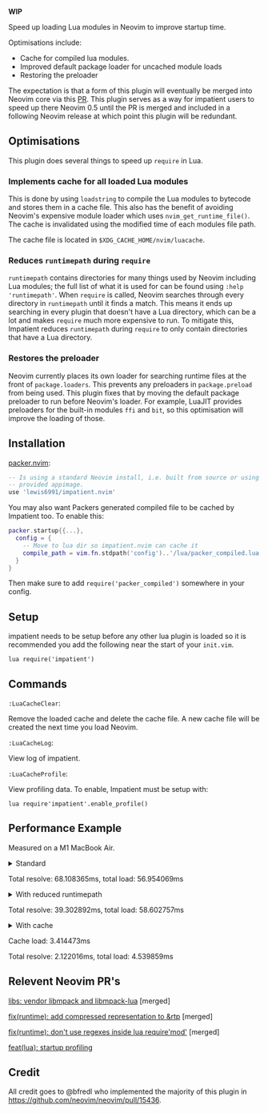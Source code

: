 **WIP**

Speed up loading Lua modules in Neovim to improve startup time.

Optimisations include:

* Cache for compiled lua modules.
* Improved default package loader for uncached module loads
* Restoring the preloader

The expectation is that a form of this plugin will eventually be merged into Neovim core via this [PR](https://github.com/neovim/neovim/pull/15436). This plugin serves as a way for impatient users to speed up there Neovim 0.5 until the PR is merged and included in a following Neovim release at which point this plugin will be redundant.

## Optimisations

This plugin does several things to speed up `require` in Lua.

### Implements cache for all loaded Lua modules

This is done by using `loadstring` to compile the Lua modules to bytecode and stores them in a cache file. This also has the benefit of avoiding Neovim's expensive module loader which uses `nvim_get_runtime_file()`. The cache is invalidated using the modified time of each modules file path.

The cache file is located in `$XDG_CACHE_HOME/nvim/luacache`.

### Reduces `runtimepath` during `require`

`runtimepath` contains directories for many things used by Neovim including Lua modules; the full list of what it is used for can be found using `:help 'runtimepath'`. When `require` is called, Neovim searches through every directory in `runtimepath` until it finds a match. This means it ends up searching in every plugin that doesn't have a Lua directory, which can be a lot and makes `require` much more expensive to run. To mitigate this, Impatient reduces `runtimepath` during `require` to only contain directories that have a Lua directory.

### Restores the preloader

Neovim currently places its own loader for searching runtime files at the front of `package.loaders`. This prevents any preloaders in `package.preload` from being used. This plugin fixes that by moving the default package preloader to run before Neovim's loader. For example, LuaJIT provides preloaders for the built-in modules `ffi` and `bit`, so this optimisation will improve the loading of those.

## Installation

[packer.nvim](https://github.com/wbthomason/packer.nvim):
```lua
-- Is using a standard Neovim install, i.e. built from source or using a
-- provided appimage.
use 'lewis6991/impatient.nvim'
```

You may also want Packers generated compiled file to be cached by Impatient too. To enable this:

```lua
packer.startup{{...},
  config = {
    -- Move to lua dir so impatient.nvim can cache it
    compile_path = vim.fn.stdpath('config')..'/lua/packer_compiled.lua'
  }
}

```

Then make sure to add `require('packer_compiled')` somewhere in your config.

## Setup

impatient needs to be setup before any other lua plugin is loaded so it is recommended you add the following near the start of your `init.vim`.

```viml
lua require('impatient')
```

## Commands

`:LuaCacheClear`:

Remove the loaded cache and delete the cache file. A new cache file will be created the next time you load Neovim.

`:LuaCacheLog`:

View log of impatient.

`:LuaCacheProfile`:

View profiling data. To enable, Impatient must be setup with:

```viml
lua require'impatient'.enable_profile()
```

## Performance Example

Measured on a M1 MacBook Air.

<details>
<summary>Standard</summary>

<table>
    <thead>
        <tr><th>Module</th><th>Resolve</th><th>Load</th><th>Total</th></tr>
    </thead>
    <tbody>
        <tr><td>bufferline.buffers</td><td>0.259858ms</td><td>0.087198ms</td><td>0.347056ms</td></tr>
        <tr><td>bufferline.colors</td><td>0.335110ms</td><td>0.508520ms</td><td>0.843630ms</td></tr>
        <tr><td>bufferline.config</td><td>0.259542ms</td><td>0.263600ms</td><td>0.523142ms</td></tr>
        <tr><td>bufferline.constants</td><td>0.290488ms</td><td>0.036354ms</td><td>0.326842ms</td></tr>
        <tr><td>bufferline.custom_area</td><td>0.280831ms</td><td>0.056538ms</td><td>0.337369ms</td></tr>
        <tr><td>bufferline.diagnostics</td><td>0.267217ms</td><td>0.088245ms</td><td>0.355462ms</td></tr>
        <tr><td>bufferline.duplicates</td><td>0.271018ms</td><td>0.073781ms</td><td>0.344799ms</td></tr>
        <tr><td>bufferline.highlights</td><td>0.332502ms</td><td>1.833617ms</td><td>2.166119ms</td></tr>
        <tr><td>bufferline.numbers</td><td>0.275835ms</td><td>0.096760ms</td><td>0.372595ms</td></tr>
        <tr><td>bufferline.offset</td><td>0.269489ms</td><td>0.136608ms</td><td>0.406097ms</td></tr>
        <tr><td>bufferline.pick</td><td>0.266726ms</td><td>0.063065ms</td><td>0.329791ms</td></tr>
        <tr><td>bufferline.sorters</td><td>0.304341ms</td><td>0.090384ms</td><td>0.394725ms</td></tr>
        <tr><td>bufferline.tabs</td><td>0.305597ms</td><td>0.064405ms</td><td>0.370002ms</td></tr>
        <tr><td>bufferline.utils</td><td>0.266954ms</td><td>0.138761ms</td><td>0.405715ms</td></tr>
        <tr><td>bufferline/constants</td><td>0.282626ms</td><td>0.025039ms</td><td>0.307665ms</td></tr>
        <tr><td>bufferline</td><td>0.294972ms</td><td>0.746609ms</td><td>1.041581ms</td></tr>
        <tr><td>cleanfold</td><td>0.265625ms</td><td>0.086065ms</td><td>0.351690ms</td></tr>
        <tr><td>cmp.autocmd</td><td>0.173400ms</td><td>0.032468ms</td><td>0.205868ms</td></tr>
        <tr><td>cmp.config.compare</td><td>0.199557ms</td><td>0.080771ms</td><td>0.280328ms</td></tr>
        <tr><td>cmp.config.default</td><td>0.200404ms</td><td>0.077532ms</td><td>0.277936ms</td></tr>
        <tr><td>cmp.config</td><td>0.186847ms</td><td>0.059070ms</td><td>0.245917ms</td></tr>
        <tr><td>cmp.context</td><td>0.177237ms</td><td>0.097014ms</td><td>0.274251ms</td></tr>
        <tr><td>cmp.core</td><td>0.166483ms</td><td>0.261528ms</td><td>0.428011ms</td></tr>
        <tr><td>cmp.entry</td><td>0.179926ms</td><td>0.284327ms</td><td>0.464253ms</td></tr>
        <tr><td>cmp.float</td><td>0.171692ms</td><td>0.117217ms</td><td>0.288909ms</td></tr>
        <tr><td>cmp.mapping</td><td>0.173689ms</td><td>0.057433ms</td><td>0.231122ms</td></tr>
        <tr><td>cmp.matcher</td><td>0.177659ms</td><td>0.134717ms</td><td>0.312376ms</td></tr>
        <tr><td>cmp.menu</td><td>0.171497ms</td><td>0.158820ms</td><td>0.330317ms</td></tr>
        <tr><td>cmp.source</td><td>0.237351ms</td><td>0.249528ms</td><td>0.486879ms</td></tr>
        <tr><td>cmp.types.cmp</td><td>0.171394ms</td><td>0.026495ms</td><td>0.197889ms</td></tr>
        <tr><td>cmp.types.lsp</td><td>0.170047ms</td><td>0.088564ms</td><td>0.258611ms</td></tr>
        <tr><td>cmp.types.vim</td><td>0.180930ms</td><td>0.011885ms</td><td>0.192815ms</td></tr>
        <tr><td>cmp.types</td><td>0.809259ms</td><td>0.016533ms</td><td>0.825792ms</td></tr>
        <tr><td>cmp.utils.async</td><td>0.178425ms</td><td>0.054211ms</td><td>0.232636ms</td></tr>
        <tr><td>cmp.utils.cache</td><td>0.178923ms</td><td>0.036663ms</td><td>0.215586ms</td></tr>
        <tr><td>cmp.utils.char</td><td>0.188165ms</td><td>0.075577ms</td><td>0.263742ms</td></tr>
        <tr><td>cmp.utils.check</td><td>0.182193ms</td><td>0.028363ms</td><td>0.210556ms</td></tr>
        <tr><td>cmp.utils.debug</td><td>0.184229ms</td><td>0.024848ms</td><td>0.209077ms</td></tr>
        <tr><td>cmp.utils.keymap</td><td>0.180097ms</td><td>0.142296ms</td><td>0.322393ms</td></tr>
        <tr><td>cmp.utils.misc</td><td>0.176499ms</td><td>0.094667ms</td><td>0.271166ms</td></tr>
        <tr><td>cmp.utils.pattern</td><td>0.188940ms</td><td>0.022397ms</td><td>0.211337ms</td></tr>
        <tr><td>cmp.utils.str</td><td>0.175312ms</td><td>0.110933ms</td><td>0.286245ms</td></tr>
        <tr><td>cmp_buffer.buffer</td><td>0.281058ms</td><td>0.114087ms</td><td>0.395145ms</td></tr>
        <tr><td>cmp_buffer</td><td>0.936429ms</td><td>0.108692ms</td><td>1.045121ms</td></tr>
        <tr><td>cmp_luasnip</td><td>0.967596ms</td><td>0.123955ms</td><td>1.091551ms</td></tr>
        <tr><td>cmp_nvim_lsp.source</td><td>0.254415ms</td><td>0.097778ms</td><td>0.352193ms</td></tr>
        <tr><td>cmp_nvim_lsp</td><td>0.950312ms</td><td>0.078823ms</td><td>1.029135ms</td></tr>
        <tr><td>cmp_nvim_lua</td><td>0.929715ms</td><td>0.111288ms</td><td>1.041003ms</td></tr>
        <tr><td>cmp_path</td><td>0.903813ms</td><td>0.163515ms</td><td>1.067328ms</td></tr>
        <tr><td>cmp</td><td>0.776393ms</td><td>0.101589ms</td><td>0.877982ms</td></tr>
        <tr><td>colorizer/nvim</td><td>0.184606ms</td><td>0.156782ms</td><td>0.341388ms</td></tr>
        <tr><td>colorizer/trie</td><td>0.175391ms</td><td>0.162284ms</td><td>0.337675ms</td></tr>
        <tr><td>colorizer</td><td>0.179935ms</td><td>0.498320ms</td><td>0.678255ms</td></tr>
        <tr><td>compe_tmux.source</td><td>0.244179ms</td><td>0.066047ms</td><td>0.310226ms</td></tr>
        <tr><td>compe_tmux.tmux</td><td>0.230539ms</td><td>0.077219ms</td><td>0.307758ms</td></tr>
        <tr><td>compe_tmux.utils</td><td>0.230812ms</td><td>0.032568ms</td><td>0.263380ms</td></tr>
        <tr><td>compe_tmux</td><td>0.946990ms</td><td>0.024452ms</td><td>0.971442ms</td></tr>
        <tr><td>foldsigns</td><td>0.238926ms</td><td>0.098872ms</td><td>0.337798ms</td></tr>
        <tr><td>fzf_lib</td><td>0.113888ms</td><td>0.065426ms</td><td>0.179314ms</td></tr>
        <tr><td>gitsigns.cache</td><td>0.213791ms</td><td>0.715639ms</td><td>0.929430ms</td></tr>
        <tr><td>gitsigns.config</td><td>0.216884ms</td><td>0.789166ms</td><td>1.006050ms</td></tr>
        <tr><td>gitsigns.current_line_blame</td><td>0.262493ms</td><td>0.506303ms</td><td>0.768796ms</td></tr>
        <tr><td>gitsigns.debounce</td><td>0.213720ms</td><td>0.635708ms</td><td>0.849428ms</td></tr>
        <tr><td>gitsigns.debug</td><td>0.216191ms</td><td>0.594014ms</td><td>0.810205ms</td></tr>
        <tr><td>gitsigns.git</td><td>0.207405ms</td><td>0.761158ms</td><td>0.968563ms</td></tr>
        <tr><td>gitsigns.highlight</td><td>0.221700ms</td><td>0.686345ms</td><td>0.908045ms</td></tr>
        <tr><td>gitsigns.hunks</td><td>0.215175ms</td><td>0.727926ms</td><td>0.943101ms</td></tr>
        <tr><td>gitsigns.manager</td><td>0.220365ms</td><td>0.615187ms</td><td>0.835552ms</td></tr>
        <tr><td>gitsigns.signs</td><td>0.211247ms</td><td>0.471879ms</td><td>0.683126ms</td></tr>
        <tr><td>gitsigns.status</td><td>0.221054ms</td><td>0.656612ms</td><td>0.877666ms</td></tr>
        <tr><td>gitsigns.util</td><td>0.217103ms</td><td>0.661626ms</td><td>0.878729ms</td></tr>
        <tr><td>gitsigns</td><td>0.206139ms</td><td>0.757668ms</td><td>0.963807ms</td></tr>
        <tr><td>lspconfig.ui.windows</td><td>0.196567ms</td><td>0.113610ms</td><td>0.310177ms</td></tr>
        <tr><td>lspconfig/configs</td><td>0.188288ms</td><td>0.185246ms</td><td>0.373534ms</td></tr>
        <tr><td>lspconfig/util</td><td>0.196135ms</td><td>0.250408ms</td><td>0.446543ms</td></tr>
        <tr><td>lspconfig</td><td>0.181835ms</td><td>0.085778ms</td><td>0.267613ms</td></tr>
        <tr><td>lspinstall/servers/angular</td><td>0.184711ms</td><td>0.017180ms</td><td>0.201891ms</td></tr>
        <tr><td>lspinstall/servers/bash</td><td>0.262689ms</td><td>0.035765ms</td><td>0.298454ms</td></tr>
        <tr><td>lspinstall/servers/clojure</td><td>0.193567ms</td><td>0.019951ms</td><td>0.213518ms</td></tr>
        <tr><td>lspinstall/servers/cmake</td><td>0.180468ms</td><td>0.015740ms</td><td>0.196208ms</td></tr>
        <tr><td>lspinstall/servers/cpp</td><td>0.185474ms</td><td>0.017886ms</td><td>0.203360ms</td></tr>
        <tr><td>lspinstall/servers/csharp</td><td>0.194527ms</td><td>0.039318ms</td><td>0.233845ms</td></tr>
        <tr><td>lspinstall/servers/css</td><td>0.197305ms</td><td>0.024359ms</td><td>0.221664ms</td></tr>
        <tr><td>lspinstall/servers/deno</td><td>0.199388ms</td><td>0.025577ms</td><td>0.224965ms</td></tr>
        <tr><td>lspinstall/servers/diagnosticls</td><td>0.208307ms</td><td>0.018917ms</td><td>0.227224ms</td></tr>
        <tr><td>lspinstall/servers/dockerfile</td><td>0.189822ms</td><td>0.015957ms</td><td>0.205779ms</td></tr>
        <tr><td>lspinstall/servers/efm</td><td>0.184480ms</td><td>0.016019ms</td><td>0.200499ms</td></tr>
        <tr><td>lspinstall/servers/elixir</td><td>0.189127ms</td><td>0.016280ms</td><td>0.205407ms</td></tr>
        <tr><td>lspinstall/servers/elm</td><td>0.186706ms</td><td>0.019313ms</td><td>0.206019ms</td></tr>
        <tr><td>lspinstall/servers/ember</td><td>0.189023ms</td><td>0.017318ms</td><td>0.206341ms</td></tr>
        <tr><td>lspinstall/servers/fortran</td><td>0.191423ms</td><td>0.015638ms</td><td>0.207061ms</td></tr>
        <tr><td>lspinstall/servers/go</td><td>0.173845ms</td><td>0.015202ms</td><td>0.189047ms</td></tr>
        <tr><td>lspinstall/servers/graphql</td><td>0.182745ms</td><td>0.022024ms</td><td>0.204769ms</td></tr>
        <tr><td>lspinstall/servers/haskell</td><td>0.185940ms</td><td>0.016817ms</td><td>0.202757ms</td></tr>
        <tr><td>lspinstall/servers/html</td><td>0.188460ms</td><td>0.030898ms</td><td>0.219358ms</td></tr>
        <tr><td>lspinstall/servers/java</td><td>0.175670ms</td><td>0.075387ms</td><td>0.251057ms</td></tr>
        <tr><td>lspinstall/servers/json</td><td>0.176454ms</td><td>0.020543ms</td><td>0.196997ms</td></tr>
        <tr><td>lspinstall/servers/kotlin</td><td>0.187049ms</td><td>0.016436ms</td><td>0.203485ms</td></tr>
        <tr><td>lspinstall/servers/latex</td><td>0.187523ms</td><td>0.017197ms</td><td>0.204720ms</td></tr>
        <tr><td>lspinstall/servers/lua</td><td>0.177295ms</td><td>0.019663ms</td><td>0.196958ms</td></tr>
        <tr><td>lspinstall/servers/php</td><td>0.174703ms</td><td>0.022575ms</td><td>0.197278ms</td></tr>
        <tr><td>lspinstall/servers/puppet</td><td>0.178470ms</td><td>0.014800ms</td><td>0.193270ms</td></tr>
        <tr><td>lspinstall/servers/purescript</td><td>0.186936ms</td><td>0.018114ms</td><td>0.205050ms</td></tr>
        <tr><td>lspinstall/servers/python</td><td>0.180147ms</td><td>0.013925ms</td><td>0.194072ms</td></tr>
        <tr><td>lspinstall/servers/rome</td><td>0.184556ms</td><td>0.017042ms</td><td>0.201598ms</td></tr>
        <tr><td>lspinstall/servers/ruby</td><td>0.200433ms</td><td>0.020969ms</td><td>0.221402ms</td></tr>
        <tr><td>lspinstall/servers/rust</td><td>0.176726ms</td><td>0.018242ms</td><td>0.194968ms</td></tr>
        <tr><td>lspinstall/servers/svelte</td><td>0.178724ms</td><td>0.018540ms</td><td>0.197264ms</td></tr>
        <tr><td>lspinstall/servers/tailwindcss</td><td>0.196462ms</td><td>0.015955ms</td><td>0.212417ms</td></tr>
        <tr><td>lspinstall/servers/terraform</td><td>0.193758ms</td><td>0.018556ms</td><td>0.212314ms</td></tr>
        <tr><td>lspinstall/servers/typescript</td><td>0.184999ms</td><td>0.014601ms</td><td>0.199600ms</td></tr>
        <tr><td>lspinstall/servers/vim</td><td>0.177593ms</td><td>0.014432ms</td><td>0.192025ms</td></tr>
        <tr><td>lspinstall/servers/vue</td><td>0.176739ms</td><td>0.015030ms</td><td>0.191769ms</td></tr>
        <tr><td>lspinstall/servers/yaml</td><td>0.178760ms</td><td>0.018300ms</td><td>0.197060ms</td></tr>
        <tr><td>lspinstall/servers</td><td>0.176806ms</td><td>0.051793ms</td><td>0.228599ms</td></tr>
        <tr><td>lspinstall/util</td><td>0.163294ms</td><td>0.027177ms</td><td>0.190471ms</td></tr>
        <tr><td>lspinstall</td><td>0.179635ms</td><td>0.109075ms</td><td>0.288710ms</td></tr>
        <tr><td>lspkind</td><td>0.853034ms</td><td>0.080067ms</td><td>0.933101ms</td></tr>
        <tr><td>luasnip.config</td><td>0.272452ms</td><td>0.078598ms</td><td>0.351050ms</td></tr>
        <tr><td>luasnip.nodes.choiceNode</td><td>0.290001ms</td><td>0.160706ms</td><td>0.450707ms</td></tr>
        <tr><td>luasnip.nodes.dynamicNode</td><td>0.289569ms</td><td>0.116809ms</td><td>0.406378ms</td></tr>
        <tr><td>luasnip.nodes.functionNode</td><td>0.292459ms</td><td>0.080532ms</td><td>0.372991ms</td></tr>
        <tr><td>luasnip.nodes.insertNode</td><td>0.290410ms</td><td>0.124346ms</td><td>0.414756ms</td></tr>
        <tr><td>luasnip.nodes.node</td><td>0.286651ms</td><td>0.103704ms</td><td>0.390355ms</td></tr>
        <tr><td>luasnip.nodes.snippet</td><td>0.285687ms</td><td>0.473502ms</td><td>0.759189ms</td></tr>
        <tr><td>luasnip.nodes.textNode</td><td>0.279409ms</td><td>0.035724ms</td><td>0.315133ms</td></tr>
        <tr><td>luasnip.session</td><td>0.281463ms</td><td>0.011938ms</td><td>0.293401ms</td></tr>
        <tr><td>luasnip.util.environ</td><td>0.277413ms</td><td>0.276535ms</td><td>0.553948ms</td></tr>
        <tr><td>luasnip.util.events</td><td>0.288992ms</td><td>0.025592ms</td><td>0.314584ms</td></tr>
        <tr><td>luasnip.util.functions</td><td>0.282744ms</td><td>0.020942ms</td><td>0.303686ms</td></tr>
        <tr><td>luasnip.util.mark</td><td>0.269638ms</td><td>0.104326ms</td><td>0.373964ms</td></tr>
        <tr><td>luasnip.util.parser</td><td>0.283692ms</td><td>0.267040ms</td><td>0.550732ms</td></tr>
        <tr><td>luasnip.util.pattern_tokenizer</td><td>0.346878ms</td><td>0.075790ms</td><td>0.422668ms</td></tr>
        <tr><td>luasnip.util.types</td><td>0.272280ms</td><td>0.022731ms</td><td>0.295011ms</td></tr>
        <tr><td>luasnip.util.util</td><td>0.268698ms</td><td>0.351236ms</td><td>0.619934ms</td></tr>
        <tr><td>luasnip</td><td>0.974144ms</td><td>0.281725ms</td><td>1.255869ms</td></tr>
        <tr><td>null-ls.builtins.code-actions</td><td>0.222739ms</td><td>0.055434ms</td><td>0.278173ms</td></tr>
        <tr><td>null-ls.builtins.diagnostics</td><td>0.202345ms</td><td>0.508787ms</td><td>0.711132ms</td></tr>
        <tr><td>null-ls.builtins.formatting</td><td>0.226301ms</td><td>0.399759ms</td><td>0.626060ms</td></tr>
        <tr><td>null-ls.builtins.test</td><td>0.191547ms</td><td>0.144765ms</td><td>0.336312ms</td></tr>
        <tr><td>null-ls.builtins</td><td>1.004278ms</td><td>0.045466ms</td><td>1.049744ms</td></tr>
        <tr><td>null-ls.code-actions</td><td>0.191288ms</td><td>0.067136ms</td><td>0.258424ms</td></tr>
        <tr><td>null-ls.config</td><td>0.251753ms</td><td>0.191202ms</td><td>0.442955ms</td></tr>
        <tr><td>null-ls.diagnostics</td><td>0.188810ms</td><td>0.118083ms</td><td>0.306893ms</td></tr>
        <tr><td>null-ls.formatting</td><td>0.186930ms</td><td>0.132342ms</td><td>0.319272ms</td></tr>
        <tr><td>null-ls.generators</td><td>0.191108ms</td><td>0.142183ms</td><td>0.333291ms</td></tr>
        <tr><td>null-ls.handlers</td><td>0.184452ms</td><td>0.061545ms</td><td>0.245997ms</td></tr>
        <tr><td>null-ls.helpers</td><td>0.319042ms</td><td>1.003023ms</td><td>1.322065ms</td></tr>
        <tr><td>null-ls.info</td><td>0.197606ms</td><td>0.091835ms</td><td>0.289441ms</td></tr>
        <tr><td>null-ls.logger</td><td>0.186859ms</td><td>0.025955ms</td><td>0.212814ms</td></tr>
        <tr><td>null-ls.loop</td><td>0.187206ms</td><td>0.189593ms</td><td>0.376799ms</td></tr>
        <tr><td>null-ls.lspconfig</td><td>0.210560ms</td><td>0.101977ms</td><td>0.312537ms</td></tr>
        <tr><td>null-ls.methods</td><td>0.317264ms</td><td>0.096905ms</td><td>0.414169ms</td></tr>
        <tr><td>null-ls.rpc</td><td>0.178238ms</td><td>0.136415ms</td><td>0.314653ms</td></tr>
        <tr><td>null-ls.state</td><td>0.179769ms</td><td>0.077196ms</td><td>0.256965ms</td></tr>
        <tr><td>null-ls.utils</td><td>0.361939ms</td><td>0.309648ms</td><td>0.671587ms</td></tr>
        <tr><td>null-ls</td><td>0.878750ms</td><td>0.072096ms</td><td>0.950846ms</td></tr>
        <tr><td>nvim-treesitter-playground</td><td>0.198691ms</td><td>0.053470ms</td><td>0.252161ms</td></tr>
        <tr><td>nvim-treesitter.caching</td><td>0.200836ms</td><td>0.066041ms</td><td>0.266877ms</td></tr>
        <tr><td>nvim-treesitter.configs</td><td>0.175211ms</td><td>0.352484ms</td><td>0.527695ms</td></tr>
        <tr><td>nvim-treesitter.info</td><td>0.183248ms</td><td>0.181651ms</td><td>0.364899ms</td></tr>
        <tr><td>nvim-treesitter.install</td><td>0.177862ms</td><td>0.528773ms</td><td>0.706635ms</td></tr>
        <tr><td>nvim-treesitter.parsers</td><td>0.172642ms</td><td>0.504748ms</td><td>0.677390ms</td></tr>
        <tr><td>nvim-treesitter.query_predicates</td><td>0.206420ms</td><td>0.089659ms</td><td>0.296079ms</td></tr>
        <tr><td>nvim-treesitter.query</td><td>0.180591ms</td><td>0.276378ms</td><td>0.456969ms</td></tr>
        <tr><td>nvim-treesitter.shell_command_selectors</td><td>0.208011ms</td><td>0.390012ms</td><td>0.598023ms</td></tr>
        <tr><td>nvim-treesitter.ts_utils</td><td>0.196365ms</td><td>0.578957ms</td><td>0.775322ms</td></tr>
        <tr><td>nvim-treesitter.tsrange</td><td>0.176846ms</td><td>0.281337ms</td><td>0.458183ms</td></tr>
        <tr><td>nvim-treesitter.utils</td><td>0.190822ms</td><td>0.138708ms</td><td>0.329530ms</td></tr>
        <tr><td>nvim-treesitter</td><td>0.179197ms</td><td>0.084622ms</td><td>0.263819ms</td></tr>
        <tr><td>nvim-web-devicons</td><td>0.161349ms</td><td>0.423220ms</td><td>0.584569ms</td></tr>
        <tr><td>octo.base64</td><td>0.073452ms</td><td>0.166600ms</td><td>0.240052ms</td></tr>
        <tr><td>octo.colors</td><td>0.072182ms</td><td>0.220893ms</td><td>0.293075ms</td></tr>
        <tr><td>octo.completion</td><td>0.042705ms</td><td>0.076242ms</td><td>0.118947ms</td></tr>
        <tr><td>octo.config</td><td>0.040683ms</td><td>0.103420ms</td><td>0.144103ms</td></tr>
        <tr><td>octo.constants</td><td>0.048190ms</td><td>0.036868ms</td><td>0.085058ms</td></tr>
        <tr><td>octo.date</td><td>0.040060ms</td><td>0.942421ms</td><td>0.982481ms</td></tr>
        <tr><td>octo.folds</td><td>0.040495ms</td><td>0.025282ms</td><td>0.065777ms</td></tr>
        <tr><td>octo.gh</td><td>0.041307ms</td><td>0.082782ms</td><td>0.124089ms</td></tr>
        <tr><td>octo.graphql</td><td>0.041525ms</td><td>0.284976ms</td><td>0.326501ms</td></tr>
        <tr><td>octo.mappings</td><td>0.046533ms</td><td>0.146523ms</td><td>0.193056ms</td></tr>
        <tr><td>octo.model.body-metadata</td><td>0.050118ms</td><td>0.027039ms</td><td>0.077157ms</td></tr>
        <tr><td>octo.model.octo-buffer</td><td>0.050438ms</td><td>0.510193ms</td><td>0.560631ms</td></tr>
        <tr><td>octo.model.thread-metadata</td><td>0.051801ms</td><td>0.021644ms</td><td>0.073445ms</td></tr>
        <tr><td>octo.model.title-metadata</td><td>0.044060ms</td><td>0.019239ms</td><td>0.063299ms</td></tr>
        <tr><td>octo.reviews.file-entry</td><td>0.048714ms</td><td>0.297213ms</td><td>0.345927ms</td></tr>
        <tr><td>octo.reviews.file-panel</td><td>0.046898ms</td><td>0.332794ms</td><td>0.379692ms</td></tr>
        <tr><td>octo.reviews.layout</td><td>0.049106ms</td><td>0.190465ms</td><td>0.239571ms</td></tr>
        <tr><td>octo.reviews.renderer</td><td>0.045927ms</td><td>0.073972ms</td><td>0.119899ms</td></tr>
        <tr><td>octo.reviews</td><td>0.043867ms</td><td>0.420502ms</td><td>0.464369ms</td></tr>
        <tr><td>octo.signs</td><td>0.038892ms</td><td>0.066371ms</td><td>0.105263ms</td></tr>
        <tr><td>octo.ui.bubbles</td><td>0.040408ms</td><td>0.066573ms</td><td>0.106981ms</td></tr>
        <tr><td>octo.utils</td><td>0.039183ms</td><td>0.759759ms</td><td>0.798942ms</td></tr>
        <tr><td>octo.window</td><td>0.039895ms</td><td>0.177679ms</td><td>0.217574ms</td></tr>
        <tr><td>octo.writers</td><td>0.040878ms</td><td>0.983512ms</td><td>1.024390ms</td></tr>
        <tr><td>octo</td><td>0.044227ms</td><td>0.245518ms</td><td>0.289745ms</td></tr>
        <tr><td>packer.load</td><td>0.236989ms</td><td>0.179790ms</td><td>0.416779ms</td></tr>
        <tr><td>plenary.async.async</td><td>0.161200ms</td><td>0.081868ms</td><td>0.243068ms</td></tr>
        <tr><td>plenary.async.control</td><td>0.152830ms</td><td>0.124154ms</td><td>0.276984ms</td></tr>
        <tr><td>plenary.async.structs</td><td>0.178025ms</td><td>0.066626ms</td><td>0.244651ms</td></tr>
        <tr><td>plenary.async.util</td><td>0.143275ms</td><td>0.090109ms</td><td>0.233384ms</td></tr>
        <tr><td>plenary.async_lib.api</td><td>0.145936ms</td><td>0.025156ms</td><td>0.171092ms</td></tr>
        <tr><td>plenary.async_lib.async</td><td>0.148677ms</td><td>0.193933ms</td><td>0.342610ms</td></tr>
        <tr><td>plenary.async_lib.lsp</td><td>0.150125ms</td><td>0.022988ms</td><td>0.173113ms</td></tr>
        <tr><td>plenary.async_lib.structs</td><td>0.167282ms</td><td>0.091045ms</td><td>0.258327ms</td></tr>
        <tr><td>plenary.async_lib.tests</td><td>0.155115ms</td><td>0.027298ms</td><td>0.182413ms</td></tr>
        <tr><td>plenary.async_lib.util</td><td>0.149542ms</td><td>0.249447ms</td><td>0.398989ms</td></tr>
        <tr><td>plenary.async_lib.uv_async</td><td>0.156737ms</td><td>0.054766ms</td><td>0.211503ms</td></tr>
        <tr><td>plenary.async_lib</td><td>0.854841ms</td><td>0.047373ms</td><td>0.902214ms</td></tr>
        <tr><td>plenary.bit</td><td>0.145979ms</td><td>0.226697ms</td><td>0.372676ms</td></tr>
        <tr><td>plenary.errors</td><td>0.138287ms</td><td>0.022672ms</td><td>0.160959ms</td></tr>
        <tr><td>plenary.functional</td><td>0.140045ms</td><td>0.052594ms</td><td>0.192639ms</td></tr>
        <tr><td>plenary.job</td><td>0.142743ms</td><td>0.387862ms</td><td>0.530605ms</td></tr>
        <tr><td>plenary.log</td><td>0.134119ms</td><td>0.147632ms</td><td>0.281751ms</td></tr>
        <tr><td>plenary.path</td><td>0.272007ms</td><td>0.617485ms</td><td>0.889492ms</td></tr>
        <tr><td>plenary.strings</td><td>0.146322ms</td><td>0.126995ms</td><td>0.273317ms</td></tr>
        <tr><td>plenary.tbl</td><td>0.133801ms</td><td>0.042601ms</td><td>0.176402ms</td></tr>
        <tr><td>plenary.vararg.rotate</td><td>0.153851ms</td><td>0.073581ms</td><td>0.227432ms</td></tr>
        <tr><td>plenary.vararg</td><td>0.825993ms</td><td>0.015645ms</td><td>0.841638ms</td></tr>
        <tr><td>spaceless</td><td>0.129994ms</td><td>0.085178ms</td><td>0.215172ms</td></tr>
        <tr><td>spellsitter</td><td>0.464111ms</td><td>0.981334ms</td><td>1.445445ms</td></tr>
        <tr><td>symbols-outline.config</td><td>0.130065ms</td><td>0.104856ms</td><td>0.234921ms</td></tr>
        <tr><td>symbols-outline.markdown</td><td>0.139292ms</td><td>0.037662ms</td><td>0.176954ms</td></tr>
        <tr><td>symbols-outline.parser</td><td>0.141076ms</td><td>0.150265ms</td><td>0.291341ms</td></tr>
        <tr><td>symbols-outline.symbols</td><td>0.136039ms</td><td>0.031510ms</td><td>0.167549ms</td></tr>
        <tr><td>symbols-outline.ui</td><td>0.128141ms</td><td>0.077715ms</td><td>0.205856ms</td></tr>
        <tr><td>symbols-outline.utils.init</td><td>0.144694ms</td><td>0.033804ms</td><td>0.178498ms</td></tr>
        <tr><td>symbols-outline.utils.lsp_utils</td><td>0.154402ms</td><td>0.026658ms</td><td>0.181060ms</td></tr>
        <tr><td>symbols-outline.view</td><td>0.135813ms</td><td>0.041749ms</td><td>0.177562ms</td></tr>
        <tr><td>symbols-outline.writer</td><td>0.132671ms</td><td>0.053070ms</td><td>0.185741ms</td></tr>
        <tr><td>symbols-outline</td><td>0.137599ms</td><td>0.214040ms</td><td>0.351639ms</td></tr>
        <tr><td>telescope._extensions.fzf</td><td>0.174583ms</td><td>0.141541ms</td><td>0.316124ms</td></tr>
        <tr><td>telescope._extensions</td><td>0.802657ms</td><td>0.043015ms</td><td>0.845672ms</td></tr>
        <tr><td>telescope.config</td><td>0.112322ms</td><td>0.223731ms</td><td>0.336053ms</td></tr>
        <tr><td>telescope.deprecated</td><td>0.130086ms</td><td>0.048783ms</td><td>0.178869ms</td></tr>
        <tr><td>telescope.log</td><td>0.109942ms</td><td>0.019130ms</td><td>0.129072ms</td></tr>
        <tr><td>telescope.sorters</td><td>0.125307ms</td><td>0.368071ms</td><td>0.493378ms</td></tr>
        <tr><td>telescope.utils</td><td>0.117569ms</td><td>0.370753ms</td><td>0.488322ms</td></tr>
        <tr><td>telescope</td><td>1.017321ms</td><td>0.069112ms</td><td>1.086433ms</td></tr>
        <tr><td>treesitter-context.utils</td><td>0.183435ms</td><td>0.046763ms</td><td>0.230198ms</td></tr>
        <tr><td>treesitter-context</td><td>0.177603ms</td><td>0.356747ms</td><td>0.534350ms</td></tr>
        <tr><td>trouble.colors</td><td>0.116381ms</td><td>0.152210ms</td><td>0.268591ms</td></tr>
        <tr><td>trouble.config</td><td>0.120217ms</td><td>0.141647ms</td><td>0.261864ms</td></tr>
        <tr><td>trouble.folds</td><td>0.124783ms</td><td>0.059123ms</td><td>0.183906ms</td></tr>
        <tr><td>trouble.providers.lsp</td><td>0.115550ms</td><td>0.315024ms</td><td>0.430574ms</td></tr>
        <tr><td>trouble.providers.qf</td><td>0.117722ms</td><td>0.118342ms</td><td>0.236064ms</td></tr>
        <tr><td>trouble.providers.telescope</td><td>0.128268ms</td><td>0.186273ms</td><td>0.314541ms</td></tr>
        <tr><td>trouble.providers</td><td>0.832562ms</td><td>0.141537ms</td><td>0.974099ms</td></tr>
        <tr><td>trouble.renderer</td><td>0.122382ms</td><td>0.264475ms</td><td>0.386857ms</td></tr>
        <tr><td>trouble.text</td><td>0.119780ms</td><td>0.131700ms</td><td>0.251480ms</td></tr>
        <tr><td>trouble.util</td><td>0.116005ms</td><td>0.337438ms</td><td>0.453443ms</td></tr>
        <tr><td>trouble.view</td><td>0.107589ms</td><td>0.729242ms</td><td>0.836831ms</td></tr>
        <tr><td>trouble</td><td>0.795347ms</td><td>0.290433ms</td><td>1.085780ms</td></tr>
        <tr><td>vim.F</td><td>0.274601ms</td><td>0.029466ms</td><td>0.304067ms</td></tr>
        <tr><td>vim.highlight</td><td>0.301847ms</td><td>0.088167ms</td><td>0.390014ms</td></tr>
        <tr><td>vim.lsp.buf</td><td>0.271953ms</td><td>0.284026ms</td><td>0.555979ms</td></tr>
        <tr><td>vim.lsp.codelens</td><td>0.312490ms</td><td>0.203744ms</td><td>0.516234ms</td></tr>
        <tr><td>vim.lsp.diagnostic</td><td>0.314653ms</td><td>0.747524ms</td><td>1.062177ms</td></tr>
        <tr><td>vim.lsp.handlers</td><td>0.282712ms</td><td>0.332384ms</td><td>0.615096ms</td></tr>
        <tr><td>vim.lsp.log</td><td>0.282614ms</td><td>0.077082ms</td><td>0.359696ms</td></tr>
        <tr><td>vim.lsp.protocol</td><td>0.299905ms</td><td>0.304496ms</td><td>0.604401ms</td></tr>
        <tr><td>vim.lsp.rpc</td><td>0.280200ms</td><td>0.357264ms</td><td>0.637464ms</td></tr>
        <tr><td>vim.lsp.util</td><td>0.297893ms</td><td>1.172185ms</td><td>1.470078ms</td></tr>
        <tr><td>vim.lsp</td><td>0.265146ms</td><td>0.792262ms</td><td>1.057408ms</td></tr>
        <tr><td>vim.treesitter.highlighter</td><td>0.334343ms</td><td>0.211987ms</td><td>0.546330ms</td></tr>
        <tr><td>vim.treesitter.language</td><td>0.311163ms</td><td>0.038987ms</td><td>0.350150ms</td></tr>
        <tr><td>vim.treesitter.languagetree</td><td>0.369525ms</td><td>0.272684ms</td><td>0.642209ms</td></tr>
        <tr><td>vim.treesitter.query</td><td>0.298694ms</td><td>0.320573ms</td><td>0.619267ms</td></tr>
        <tr><td>vim.treesitter</td><td>0.315145ms</td><td>0.090607ms</td><td>0.405752ms</td></tr>
        <tr><td>vim.uri</td><td>0.282207ms</td><td>0.086028ms</td><td>0.368235ms</td></tr>
    </tbody>
</table>
</details>

Total resolve: 68.108365ms, total load: 56.954069ms

<details>
<summary>With reduced runtimepath</summary>

<table>
    <thead>
        <tr><th>Module</th><th>Resolve</th><th>Load</th><th>Total</th></tr>
    </thead>
    <tbody>
        <tr><td>bufferline.buffers</td><td>0.024142ms</td><td>0.087075ms</td><td>0.111217ms</td></tr>
        <tr><td>bufferline.colors</td><td>0.065238ms</td><td>0.588626ms</td><td>0.653864ms</td></tr>
        <tr><td>bufferline.config</td><td>0.026752ms</td><td>0.276576ms</td><td>0.303328ms</td></tr>
        <tr><td>bufferline.constants</td><td>0.031421ms</td><td>0.027580ms</td><td>0.059001ms</td></tr>
        <tr><td>bufferline.custom_area</td><td>0.025813ms</td><td>0.056482ms</td><td>0.082295ms</td></tr>
        <tr><td>bufferline.diagnostics</td><td>0.032609ms</td><td>0.089198ms</td><td>0.121807ms</td></tr>
        <tr><td>bufferline.duplicates</td><td>0.025082ms</td><td>0.071492ms</td><td>0.096574ms</td></tr>
        <tr><td>bufferline.highlights</td><td>0.115814ms</td><td>1.661648ms</td><td>1.777462ms</td></tr>
        <tr><td>bufferline.numbers</td><td>0.025374ms</td><td>0.108112ms</td><td>0.133486ms</td></tr>
        <tr><td>bufferline.offset</td><td>0.027177ms</td><td>0.132531ms</td><td>0.159708ms</td></tr>
        <tr><td>bufferline.pick</td><td>0.030798ms</td><td>0.069584ms</td><td>0.100382ms</td></tr>
        <tr><td>bufferline.sorters</td><td>0.037868ms</td><td>0.104616ms</td><td>0.142484ms</td></tr>
        <tr><td>bufferline.tabs</td><td>0.034044ms</td><td>0.073617ms</td><td>0.107661ms</td></tr>
        <tr><td>bufferline.utils</td><td>0.024159ms</td><td>0.147643ms</td><td>0.171802ms</td></tr>
        <tr><td>bufferline/constants</td><td>0.024380ms</td><td>0.024919ms</td><td>0.049299ms</td></tr>
        <tr><td>bufferline</td><td>0.058271ms</td><td>0.760228ms</td><td>0.818499ms</td></tr>
        <tr><td>cleanfold</td><td>0.037696ms</td><td>0.095122ms</td><td>0.132818ms</td></tr>
        <tr><td>cmp.autocmd</td><td>0.099647ms</td><td>0.040348ms</td><td>0.139995ms</td></tr>
        <tr><td>cmp.config.compare</td><td>0.083547ms</td><td>0.060717ms</td><td>0.144264ms</td></tr>
        <tr><td>cmp.config.default</td><td>0.086109ms</td><td>0.063362ms</td><td>0.149471ms</td></tr>
        <tr><td>cmp.config</td><td>0.080480ms</td><td>0.058701ms</td><td>0.139181ms</td></tr>
        <tr><td>cmp.context</td><td>0.085844ms</td><td>0.121332ms</td><td>0.207176ms</td></tr>
        <tr><td>cmp.core</td><td>0.080110ms</td><td>0.273187ms</td><td>0.353297ms</td></tr>
        <tr><td>cmp.entry</td><td>0.081330ms</td><td>0.288710ms</td><td>0.370040ms</td></tr>
        <tr><td>cmp.float</td><td>0.106399ms</td><td>0.167352ms</td><td>0.273751ms</td></tr>
        <tr><td>cmp.mapping</td><td>0.079923ms</td><td>0.068593ms</td><td>0.148516ms</td></tr>
        <tr><td>cmp.matcher</td><td>0.081619ms</td><td>0.137261ms</td><td>0.218880ms</td></tr>
        <tr><td>cmp.menu</td><td>0.080603ms</td><td>0.172694ms</td><td>0.253297ms</td></tr>
        <tr><td>cmp.source</td><td>0.089229ms</td><td>0.256967ms</td><td>0.346196ms</td></tr>
        <tr><td>cmp.types.cmp</td><td>0.078695ms</td><td>0.032195ms</td><td>0.110890ms</td></tr>
        <tr><td>cmp.types.lsp</td><td>0.097987ms</td><td>0.090137ms</td><td>0.188124ms</td></tr>
        <tr><td>cmp.types.vim</td><td>0.084890ms</td><td>0.014375ms</td><td>0.099265ms</td></tr>
        <tr><td>cmp.types</td><td>0.594839ms</td><td>0.020819ms</td><td>0.615658ms</td></tr>
        <tr><td>cmp.utils.async</td><td>0.092442ms</td><td>0.058766ms</td><td>0.151208ms</td></tr>
        <tr><td>cmp.utils.cache</td><td>0.094490ms</td><td>0.041218ms</td><td>0.135708ms</td></tr>
        <tr><td>cmp.utils.char</td><td>0.095172ms</td><td>0.083701ms</td><td>0.178873ms</td></tr>
        <tr><td>cmp.utils.check</td><td>0.092468ms</td><td>0.031202ms</td><td>0.123670ms</td></tr>
        <tr><td>cmp.utils.debug</td><td>0.101528ms</td><td>0.027757ms</td><td>0.129285ms</td></tr>
        <tr><td>cmp.utils.keymap</td><td>0.090326ms</td><td>0.164131ms</td><td>0.254457ms</td></tr>
        <tr><td>cmp.utils.misc</td><td>0.091474ms</td><td>0.100022ms</td><td>0.191496ms</td></tr>
        <tr><td>cmp.utils.pattern</td><td>0.094489ms</td><td>0.030020ms</td><td>0.124509ms</td></tr>
        <tr><td>cmp.utils.str</td><td>0.088592ms</td><td>0.167706ms</td><td>0.256298ms</td></tr>
        <tr><td>cmp_buffer.buffer</td><td>0.031497ms</td><td>0.114904ms</td><td>0.146401ms</td></tr>
        <tr><td>cmp_buffer</td><td>0.516340ms</td><td>0.096324ms</td><td>0.612664ms</td></tr>
        <tr><td>cmp_luasnip</td><td>0.590500ms</td><td>0.141694ms</td><td>0.732194ms</td></tr>
        <tr><td>cmp_nvim_lsp.source</td><td>0.046699ms</td><td>0.099069ms</td><td>0.145768ms</td></tr>
        <tr><td>cmp_nvim_lsp</td><td>0.528759ms</td><td>0.077387ms</td><td>0.606146ms</td></tr>
        <tr><td>cmp_nvim_lua</td><td>0.522835ms</td><td>0.087704ms</td><td>0.610539ms</td></tr>
        <tr><td>cmp_path</td><td>0.524256ms</td><td>0.160231ms</td><td>0.684487ms</td></tr>
        <tr><td>cmp</td><td>0.542634ms</td><td>0.100938ms</td><td>0.643572ms</td></tr>
        <tr><td>colorizer/nvim</td><td>0.109097ms</td><td>0.189990ms</td><td>0.299087ms</td></tr>
        <tr><td>colorizer/trie</td><td>0.147314ms</td><td>0.168703ms</td><td>0.316017ms</td></tr>
        <tr><td>colorizer</td><td>0.099490ms</td><td>0.509281ms</td><td>0.608771ms</td></tr>
        <tr><td>compe_tmux.source</td><td>0.067131ms</td><td>0.076601ms</td><td>0.143732ms</td></tr>
        <tr><td>compe_tmux.tmux</td><td>0.047828ms</td><td>0.082609ms</td><td>0.130437ms</td></tr>
        <tr><td>compe_tmux.utils</td><td>0.050929ms</td><td>0.034042ms</td><td>0.084971ms</td></tr>
        <tr><td>compe_tmux</td><td>0.541030ms</td><td>0.031311ms</td><td>0.572341ms</td></tr>
        <tr><td>foldsigns</td><td>0.067029ms</td><td>0.096790ms</td><td>0.163819ms</td></tr>
        <tr><td>fzf_lib</td><td>0.146020ms</td><td>0.068963ms</td><td>0.214983ms</td></tr>
        <tr><td>gitsigns.cache</td><td>0.362919ms</td><td>0.525940ms</td><td>0.888859ms</td></tr>
        <tr><td>gitsigns.config</td><td>0.243011ms</td><td>0.754463ms</td><td>0.997474ms</td></tr>
        <tr><td>gitsigns.current_line_blame</td><td>0.437169ms</td><td>0.556336ms</td><td>0.993505ms</td></tr>
        <tr><td>gitsigns.debounce</td><td>0.235829ms</td><td>0.591927ms</td><td>0.827756ms</td></tr>
        <tr><td>gitsigns.debug</td><td>0.328197ms</td><td>0.477773ms</td><td>0.805970ms</td></tr>
        <tr><td>gitsigns.git</td><td>0.319703ms</td><td>0.677741ms</td><td>0.997444ms</td></tr>
        <tr><td>gitsigns.highlight</td><td>0.353525ms</td><td>0.567316ms</td><td>0.920841ms</td></tr>
        <tr><td>gitsigns.hunks</td><td>0.350691ms</td><td>0.566001ms</td><td>0.916692ms</td></tr>
        <tr><td>gitsigns.manager</td><td>0.341269ms</td><td>0.519550ms</td><td>0.860819ms</td></tr>
        <tr><td>gitsigns.signs</td><td>0.426459ms</td><td>0.546394ms</td><td>0.972853ms</td></tr>
        <tr><td>gitsigns.status</td><td>0.501941ms</td><td>0.526907ms</td><td>1.028848ms</td></tr>
        <tr><td>gitsigns.util</td><td>0.210327ms</td><td>0.572105ms</td><td>0.782432ms</td></tr>
        <tr><td>gitsigns</td><td>0.275128ms</td><td>0.715549ms</td><td>0.990677ms</td></tr>
        <tr><td>lspconfig.ui.windows</td><td>0.103825ms</td><td>0.108260ms</td><td>0.212085ms</td></tr>
        <tr><td>lspconfig/configs</td><td>0.109088ms</td><td>0.180962ms</td><td>0.290050ms</td></tr>
        <tr><td>lspconfig/util</td><td>0.090642ms</td><td>0.258532ms</td><td>0.349174ms</td></tr>
        <tr><td>lspconfig</td><td>0.117635ms</td><td>0.086324ms</td><td>0.203959ms</td></tr>
        <tr><td>lspinstall/servers/angular</td><td>0.113813ms</td><td>0.022448ms</td><td>0.136261ms</td></tr>
        <tr><td>lspinstall/servers/bash</td><td>0.151361ms</td><td>0.036614ms</td><td>0.187975ms</td></tr>
        <tr><td>lspinstall/servers/clojure</td><td>0.119435ms</td><td>0.023358ms</td><td>0.142793ms</td></tr>
        <tr><td>lspinstall/servers/cmake</td><td>0.099555ms</td><td>0.018155ms</td><td>0.117710ms</td></tr>
        <tr><td>lspinstall/servers/cpp</td><td>0.108859ms</td><td>0.030185ms</td><td>0.139044ms</td></tr>
        <tr><td>lspinstall/servers/csharp</td><td>0.121643ms</td><td>0.037621ms</td><td>0.159264ms</td></tr>
        <tr><td>lspinstall/servers/css</td><td>0.116422ms</td><td>0.026799ms</td><td>0.143221ms</td></tr>
        <tr><td>lspinstall/servers/deno</td><td>0.097186ms</td><td>0.020918ms</td><td>0.118104ms</td></tr>
        <tr><td>lspinstall/servers/diagnosticls</td><td>0.113099ms</td><td>0.017516ms</td><td>0.130615ms</td></tr>
        <tr><td>lspinstall/servers/dockerfile</td><td>0.106505ms</td><td>0.019209ms</td><td>0.125714ms</td></tr>
        <tr><td>lspinstall/servers/efm</td><td>0.098397ms</td><td>0.016412ms</td><td>0.114809ms</td></tr>
        <tr><td>lspinstall/servers/elixir</td><td>0.107312ms</td><td>0.018782ms</td><td>0.126094ms</td></tr>
        <tr><td>lspinstall/servers/elm</td><td>0.099461ms</td><td>0.023743ms</td><td>0.123204ms</td></tr>
        <tr><td>lspinstall/servers/ember</td><td>0.113416ms</td><td>0.019405ms</td><td>0.132821ms</td></tr>
        <tr><td>lspinstall/servers/fortran</td><td>0.123321ms</td><td>0.020111ms</td><td>0.143432ms</td></tr>
        <tr><td>lspinstall/servers/go</td><td>0.099142ms</td><td>0.018114ms</td><td>0.117256ms</td></tr>
        <tr><td>lspinstall/servers/graphql</td><td>0.131506ms</td><td>0.028137ms</td><td>0.159643ms</td></tr>
        <tr><td>lspinstall/servers/haskell</td><td>0.103350ms</td><td>0.018438ms</td><td>0.121788ms</td></tr>
        <tr><td>lspinstall/servers/html</td><td>0.098430ms</td><td>0.029734ms</td><td>0.128164ms</td></tr>
        <tr><td>lspinstall/servers/java</td><td>0.097525ms</td><td>0.079231ms</td><td>0.176756ms</td></tr>
        <tr><td>lspinstall/servers/json</td><td>0.102573ms</td><td>0.025866ms</td><td>0.128439ms</td></tr>
        <tr><td>lspinstall/servers/kotlin</td><td>0.099422ms</td><td>0.018714ms</td><td>0.118136ms</td></tr>
        <tr><td>lspinstall/servers/latex</td><td>0.099763ms</td><td>0.018652ms</td><td>0.118415ms</td></tr>
        <tr><td>lspinstall/servers/lua</td><td>0.101885ms</td><td>0.022724ms</td><td>0.124609ms</td></tr>
        <tr><td>lspinstall/servers/php</td><td>0.097808ms</td><td>0.018476ms</td><td>0.116284ms</td></tr>
        <tr><td>lspinstall/servers/puppet</td><td>0.100262ms</td><td>0.017709ms</td><td>0.117971ms</td></tr>
        <tr><td>lspinstall/servers/purescript</td><td>0.103902ms</td><td>0.028484ms</td><td>0.132386ms</td></tr>
        <tr><td>lspinstall/servers/python</td><td>0.109806ms</td><td>0.019118ms</td><td>0.128924ms</td></tr>
        <tr><td>lspinstall/servers/rome</td><td>0.110277ms</td><td>0.030327ms</td><td>0.140604ms</td></tr>
        <tr><td>lspinstall/servers/ruby</td><td>0.099454ms</td><td>0.019118ms</td><td>0.118572ms</td></tr>
        <tr><td>lspinstall/servers/rust</td><td>0.098665ms</td><td>0.020193ms</td><td>0.118858ms</td></tr>
        <tr><td>lspinstall/servers/svelte</td><td>0.100098ms</td><td>0.027600ms</td><td>0.127698ms</td></tr>
        <tr><td>lspinstall/servers/tailwindcss</td><td>0.104957ms</td><td>0.016134ms</td><td>0.121091ms</td></tr>
        <tr><td>lspinstall/servers/terraform</td><td>0.110115ms</td><td>0.025983ms</td><td>0.136098ms</td></tr>
        <tr><td>lspinstall/servers/typescript</td><td>0.112367ms</td><td>0.016961ms</td><td>0.129328ms</td></tr>
        <tr><td>lspinstall/servers/vim</td><td>0.099954ms</td><td>0.017125ms</td><td>0.117079ms</td></tr>
        <tr><td>lspinstall/servers/vue</td><td>0.108317ms</td><td>0.018897ms</td><td>0.127214ms</td></tr>
        <tr><td>lspinstall/servers/yaml</td><td>0.099349ms</td><td>0.019443ms</td><td>0.118792ms</td></tr>
        <tr><td>lspinstall/servers</td><td>0.122064ms</td><td>0.066008ms</td><td>0.188072ms</td></tr>
        <tr><td>lspinstall/util</td><td>0.098740ms</td><td>0.042679ms</td><td>0.141419ms</td></tr>
        <tr><td>lspinstall</td><td>0.115485ms</td><td>0.117957ms</td><td>0.233442ms</td></tr>
        <tr><td>lspkind</td><td>0.618609ms</td><td>0.083375ms</td><td>0.701984ms</td></tr>
        <tr><td>luasnip.config</td><td>0.019899ms</td><td>0.242240ms</td><td>0.262139ms</td></tr>
        <tr><td>luasnip.nodes.choiceNode</td><td>0.021969ms</td><td>0.158023ms</td><td>0.179992ms</td></tr>
        <tr><td>luasnip.nodes.dynamicNode</td><td>0.031339ms</td><td>0.127597ms</td><td>0.158936ms</td></tr>
        <tr><td>luasnip.nodes.functionNode</td><td>0.029619ms</td><td>0.086096ms</td><td>0.115715ms</td></tr>
        <tr><td>luasnip.nodes.insertNode</td><td>0.020500ms</td><td>0.128444ms</td><td>0.148944ms</td></tr>
        <tr><td>luasnip.nodes.node</td><td>0.024696ms</td><td>0.109964ms</td><td>0.134660ms</td></tr>
        <tr><td>luasnip.nodes.snippet</td><td>0.024234ms</td><td>0.522767ms</td><td>0.547001ms</td></tr>
        <tr><td>luasnip.nodes.textNode</td><td>0.024807ms</td><td>0.041911ms</td><td>0.066718ms</td></tr>
        <tr><td>luasnip.session</td><td>0.020654ms</td><td>0.010978ms</td><td>0.031632ms</td></tr>
        <tr><td>luasnip.util.environ</td><td>0.021449ms</td><td>0.131778ms</td><td>0.153227ms</td></tr>
        <tr><td>luasnip.util.events</td><td>0.023979ms</td><td>0.025281ms</td><td>0.049260ms</td></tr>
        <tr><td>luasnip.util.functions</td><td>0.023537ms</td><td>0.022666ms</td><td>0.046203ms</td></tr>
        <tr><td>luasnip.util.mark</td><td>0.019835ms</td><td>0.104460ms</td><td>0.124295ms</td></tr>
        <tr><td>luasnip.util.parser</td><td>0.021500ms</td><td>0.276620ms</td><td>0.298120ms</td></tr>
        <tr><td>luasnip.util.pattern_tokenizer</td><td>0.027231ms</td><td>0.088304ms</td><td>0.115535ms</td></tr>
        <tr><td>luasnip.util.types</td><td>0.020051ms</td><td>0.021142ms</td><td>0.041193ms</td></tr>
        <tr><td>luasnip.util.util</td><td>0.018998ms</td><td>0.337294ms</td><td>0.356292ms</td></tr>
        <tr><td>luasnip</td><td>0.539174ms</td><td>0.299332ms</td><td>0.838506ms</td></tr>
        <tr><td>null-ls.builtins.code-actions</td><td>0.101652ms</td><td>0.063032ms</td><td>0.164684ms</td></tr>
        <tr><td>null-ls.builtins.diagnostics</td><td>0.087050ms</td><td>0.407843ms</td><td>0.494893ms</td></tr>
        <tr><td>null-ls.builtins.formatting</td><td>0.102113ms</td><td>0.471555ms</td><td>0.573668ms</td></tr>
        <tr><td>null-ls.builtins.test</td><td>0.083093ms</td><td>0.143603ms</td><td>0.226696ms</td></tr>
        <tr><td>null-ls.builtins</td><td>0.602941ms</td><td>0.076765ms</td><td>0.679706ms</td></tr>
        <tr><td>null-ls.code-actions</td><td>0.082187ms</td><td>0.065517ms</td><td>0.147704ms</td></tr>
        <tr><td>null-ls.config</td><td>0.078337ms</td><td>0.329027ms</td><td>0.407364ms</td></tr>
        <tr><td>null-ls.diagnostics</td><td>0.099645ms</td><td>0.109067ms</td><td>0.208712ms</td></tr>
        <tr><td>null-ls.formatting</td><td>0.081440ms</td><td>2.501997ms</td><td>2.583437ms</td></tr>
        <tr><td>null-ls.generators</td><td>0.078833ms</td><td>0.203372ms</td><td>0.282205ms</td></tr>
        <tr><td>null-ls.handlers</td><td>0.080301ms</td><td>0.067006ms</td><td>0.147307ms</td></tr>
        <tr><td>null-ls.helpers</td><td>0.078331ms</td><td>0.433748ms</td><td>0.512079ms</td></tr>
        <tr><td>null-ls.info</td><td>0.096216ms</td><td>0.124613ms</td><td>0.220829ms</td></tr>
        <tr><td>null-ls.logger</td><td>0.085100ms</td><td>0.036844ms</td><td>0.121944ms</td></tr>
        <tr><td>null-ls.loop</td><td>0.083176ms</td><td>0.156637ms</td><td>0.239813ms</td></tr>
        <tr><td>null-ls.lspconfig</td><td>0.104403ms</td><td>0.108860ms</td><td>0.213263ms</td></tr>
        <tr><td>null-ls.methods</td><td>0.097723ms</td><td>0.045125ms</td><td>0.142848ms</td></tr>
        <tr><td>null-ls.rpc</td><td>0.081435ms</td><td>0.136117ms</td><td>0.217552ms</td></tr>
        <tr><td>null-ls.state</td><td>0.079789ms</td><td>0.090256ms</td><td>0.170045ms</td></tr>
        <tr><td>null-ls.utils</td><td>0.095074ms</td><td>0.176144ms</td><td>0.271218ms</td></tr>
        <tr><td>null-ls</td><td>0.643104ms</td><td>0.060956ms</td><td>0.704060ms</td></tr>
        <tr><td>nvim-treesitter-playground</td><td>0.145890ms</td><td>0.146784ms</td><td>0.292674ms</td></tr>
        <tr><td>nvim-treesitter.caching</td><td>0.119343ms</td><td>0.060540ms</td><td>0.179883ms</td></tr>
        <tr><td>nvim-treesitter.configs</td><td>0.109959ms</td><td>0.384223ms</td><td>0.494182ms</td></tr>
        <tr><td>nvim-treesitter.info</td><td>0.118572ms</td><td>0.159906ms</td><td>0.278478ms</td></tr>
        <tr><td>nvim-treesitter.install</td><td>0.138380ms</td><td>0.482649ms</td><td>0.621029ms</td></tr>
        <tr><td>nvim-treesitter.parsers</td><td>0.150296ms</td><td>0.550505ms</td><td>0.700801ms</td></tr>
        <tr><td>nvim-treesitter.query_predicates</td><td>0.154577ms</td><td>0.182715ms</td><td>0.337292ms</td></tr>
        <tr><td>nvim-treesitter.query</td><td>0.197056ms</td><td>0.291868ms</td><td>0.488924ms</td></tr>
        <tr><td>nvim-treesitter.shell_command_selectors</td><td>0.150823ms</td><td>0.389069ms</td><td>0.539892ms</td></tr>
        <tr><td>nvim-treesitter.ts_utils</td><td>0.122162ms</td><td>0.313360ms</td><td>0.435522ms</td></tr>
        <tr><td>nvim-treesitter.tsrange</td><td>0.116247ms</td><td>0.158595ms</td><td>0.274842ms</td></tr>
        <tr><td>nvim-treesitter.utils</td><td>0.126973ms</td><td>0.203408ms</td><td>0.330381ms</td></tr>
        <tr><td>nvim-treesitter</td><td>0.123309ms</td><td>0.109718ms</td><td>0.233027ms</td></tr>
        <tr><td>nvim-web-devicons</td><td>0.134993ms</td><td>0.545327ms</td><td>0.680320ms</td></tr>
        <tr><td>octo.base64</td><td>0.022251ms</td><td>0.178191ms</td><td>0.200442ms</td></tr>
        <tr><td>octo.colors</td><td>0.027501ms</td><td>0.242183ms</td><td>0.269684ms</td></tr>
        <tr><td>octo.completion</td><td>0.018860ms</td><td>0.085188ms</td><td>0.104048ms</td></tr>
        <tr><td>octo.config</td><td>0.016425ms</td><td>0.105354ms</td><td>0.121779ms</td></tr>
        <tr><td>octo.constants</td><td>0.022025ms</td><td>0.040543ms</td><td>0.062568ms</td></tr>
        <tr><td>octo.date</td><td>0.015860ms</td><td>0.964797ms</td><td>0.980657ms</td></tr>
        <tr><td>octo.folds</td><td>0.016690ms</td><td>0.028286ms</td><td>0.044976ms</td></tr>
        <tr><td>octo.gh</td><td>0.017949ms</td><td>0.086958ms</td><td>0.104907ms</td></tr>
        <tr><td>octo.graphql</td><td>0.019598ms</td><td>0.297414ms</td><td>0.317012ms</td></tr>
        <tr><td>octo.mappings</td><td>0.018708ms</td><td>0.154979ms</td><td>0.173687ms</td></tr>
        <tr><td>octo.model.body-metadata</td><td>0.029718ms</td><td>0.032678ms</td><td>0.062396ms</td></tr>
        <tr><td>octo.model.octo-buffer</td><td>0.019460ms</td><td>0.537845ms</td><td>0.557305ms</td></tr>
        <tr><td>octo.model.thread-metadata</td><td>0.021694ms</td><td>0.024518ms</td><td>0.046212ms</td></tr>
        <tr><td>octo.model.title-metadata</td><td>0.016967ms</td><td>0.022489ms</td><td>0.039456ms</td></tr>
        <tr><td>octo.reviews.file-entry</td><td>0.021431ms</td><td>0.288190ms</td><td>0.309621ms</td></tr>
        <tr><td>octo.reviews.file-panel</td><td>0.017990ms</td><td>0.353803ms</td><td>0.371793ms</td></tr>
        <tr><td>octo.reviews.layout</td><td>0.018132ms</td><td>0.194960ms</td><td>0.213092ms</td></tr>
        <tr><td>octo.reviews.renderer</td><td>0.018912ms</td><td>0.083523ms</td><td>0.102435ms</td></tr>
        <tr><td>octo.reviews</td><td>0.016957ms</td><td>0.444379ms</td><td>0.461336ms</td></tr>
        <tr><td>octo.signs</td><td>0.017471ms</td><td>0.075055ms</td><td>0.092526ms</td></tr>
        <tr><td>octo.ui.bubbles</td><td>0.015735ms</td><td>0.074110ms</td><td>0.089845ms</td></tr>
        <tr><td>octo.utils</td><td>0.016355ms</td><td>0.754394ms</td><td>0.770749ms</td></tr>
        <tr><td>octo.window</td><td>0.016899ms</td><td>0.190229ms</td><td>0.207128ms</td></tr>
        <tr><td>octo.writers</td><td>0.017493ms</td><td>1.008661ms</td><td>1.026154ms</td></tr>
        <tr><td>octo</td><td>0.016104ms</td><td>0.247166ms</td><td>0.263270ms</td></tr>
        <tr><td>packer.load</td><td>0.177614ms</td><td>0.163326ms</td><td>0.340940ms</td></tr>
        <tr><td>plenary.async.async</td><td>0.179188ms</td><td>0.082880ms</td><td>0.262068ms</td></tr>
        <tr><td>plenary.async.control</td><td>0.130136ms</td><td>0.136668ms</td><td>0.266804ms</td></tr>
        <tr><td>plenary.async.structs</td><td>0.129710ms</td><td>0.065059ms</td><td>0.194769ms</td></tr>
        <tr><td>plenary.async.util</td><td>0.121026ms</td><td>0.097012ms</td><td>0.218038ms</td></tr>
        <tr><td>plenary.async_lib.api</td><td>0.125435ms</td><td>0.029839ms</td><td>0.155274ms</td></tr>
        <tr><td>plenary.async_lib.async</td><td>0.139630ms</td><td>0.202657ms</td><td>0.342287ms</td></tr>
        <tr><td>plenary.async_lib.lsp</td><td>0.132682ms</td><td>0.026156ms</td><td>0.158838ms</td></tr>
        <tr><td>plenary.async_lib.structs</td><td>0.144202ms</td><td>0.084566ms</td><td>0.228768ms</td></tr>
        <tr><td>plenary.async_lib.tests</td><td>0.128185ms</td><td>0.022409ms</td><td>0.150594ms</td></tr>
        <tr><td>plenary.async_lib.util</td><td>0.139156ms</td><td>0.291280ms</td><td>0.430436ms</td></tr>
        <tr><td>plenary.async_lib.uv_async</td><td>0.132875ms</td><td>0.178208ms</td><td>0.311083ms</td></tr>
        <tr><td>plenary.async_lib</td><td>0.622319ms</td><td>0.067232ms</td><td>0.689551ms</td></tr>
        <tr><td>plenary.bit</td><td>0.141775ms</td><td>0.226418ms</td><td>0.368193ms</td></tr>
        <tr><td>plenary.errors</td><td>0.127876ms</td><td>0.025394ms</td><td>0.153270ms</td></tr>
        <tr><td>plenary.functional</td><td>0.130023ms</td><td>0.059557ms</td><td>0.189580ms</td></tr>
        <tr><td>plenary.job</td><td>0.133660ms</td><td>0.403723ms</td><td>0.537383ms</td></tr>
        <tr><td>plenary.log</td><td>0.117279ms</td><td>0.166041ms</td><td>0.283320ms</td></tr>
        <tr><td>plenary.path</td><td>0.119257ms</td><td>0.507160ms</td><td>0.626417ms</td></tr>
        <tr><td>plenary.strings</td><td>0.140266ms</td><td>0.131006ms</td><td>0.271272ms</td></tr>
        <tr><td>plenary.tbl</td><td>0.112866ms</td><td>0.039096ms</td><td>0.151962ms</td></tr>
        <tr><td>plenary.vararg.rotate</td><td>0.134745ms</td><td>0.077372ms</td><td>0.212117ms</td></tr>
        <tr><td>plenary.vararg</td><td>0.645962ms</td><td>0.018593ms</td><td>0.664555ms</td></tr>
        <tr><td>spaceless</td><td>0.163511ms</td><td>0.082662ms</td><td>0.246173ms</td></tr>
        <tr><td>spellsitter</td><td>0.361876ms</td><td>0.657404ms</td><td>1.019280ms</td></tr>
        <tr><td>symbols-outline.config</td><td>0.142297ms</td><td>0.105062ms</td><td>0.247359ms</td></tr>
        <tr><td>symbols-outline.markdown</td><td>0.143558ms</td><td>0.040536ms</td><td>0.184094ms</td></tr>
        <tr><td>symbols-outline.parser</td><td>0.171564ms</td><td>0.338453ms</td><td>0.510017ms</td></tr>
        <tr><td>symbols-outline.symbols</td><td>0.176726ms</td><td>0.036425ms</td><td>0.213151ms</td></tr>
        <tr><td>symbols-outline.ui</td><td>0.153168ms</td><td>0.072949ms</td><td>0.226117ms</td></tr>
        <tr><td>symbols-outline.utils.init</td><td>0.149088ms</td><td>0.051912ms</td><td>0.201000ms</td></tr>
        <tr><td>symbols-outline.utils.lsp_utils</td><td>0.184382ms</td><td>0.033743ms</td><td>0.218125ms</td></tr>
        <tr><td>symbols-outline.view</td><td>0.158047ms</td><td>0.058443ms</td><td>0.216490ms</td></tr>
        <tr><td>symbols-outline.writer</td><td>0.146275ms</td><td>0.056341ms</td><td>0.202616ms</td></tr>
        <tr><td>symbols-outline</td><td>0.157327ms</td><td>0.588785ms</td><td>0.746112ms</td></tr>
        <tr><td>telescope._extensions.fzf</td><td>0.188353ms</td><td>0.141791ms</td><td>0.330144ms</td></tr>
        <tr><td>telescope._extensions</td><td>0.662232ms</td><td>0.046337ms</td><td>0.708569ms</td></tr>
        <tr><td>telescope.config</td><td>0.146316ms</td><td>0.235658ms</td><td>0.381974ms</td></tr>
        <tr><td>telescope.deprecated</td><td>0.181079ms</td><td>0.057196ms</td><td>0.238275ms</td></tr>
        <tr><td>telescope.log</td><td>0.153879ms</td><td>0.023012ms</td><td>0.176891ms</td></tr>
        <tr><td>telescope.sorters</td><td>0.159688ms</td><td>0.397819ms</td><td>0.557507ms</td></tr>
        <tr><td>telescope.utils</td><td>0.162827ms</td><td>0.411137ms</td><td>0.573964ms</td></tr>
        <tr><td>telescope</td><td>0.960782ms</td><td>0.080267ms</td><td>1.041049ms</td></tr>
        <tr><td>treesitter-context.utils</td><td>0.162420ms</td><td>0.133792ms</td><td>0.296212ms</td></tr>
        <tr><td>treesitter-context</td><td>0.130868ms</td><td>0.929447ms</td><td>1.060315ms</td></tr>
        <tr><td>trouble.colors</td><td>0.160137ms</td><td>0.067051ms</td><td>0.227188ms</td></tr>
        <tr><td>trouble.config</td><td>0.166175ms</td><td>0.091435ms</td><td>0.257610ms</td></tr>
        <tr><td>trouble.folds</td><td>0.163031ms</td><td>0.041608ms</td><td>0.204639ms</td></tr>
        <tr><td>trouble.providers.lsp</td><td>0.171746ms</td><td>0.131343ms</td><td>0.303089ms</td></tr>
        <tr><td>trouble.providers.qf</td><td>0.164773ms</td><td>0.087112ms</td><td>0.251885ms</td></tr>
        <tr><td>trouble.providers.telescope</td><td>0.176871ms</td><td>0.085431ms</td><td>0.262302ms</td></tr>
        <tr><td>trouble.providers</td><td>0.683404ms</td><td>0.087062ms</td><td>0.770466ms</td></tr>
        <tr><td>trouble.renderer</td><td>0.172769ms</td><td>0.157509ms</td><td>0.330278ms</td></tr>
        <tr><td>trouble.text</td><td>0.174238ms</td><td>0.068453ms</td><td>0.242691ms</td></tr>
        <tr><td>trouble.util</td><td>0.151959ms</td><td>0.231243ms</td><td>0.383202ms</td></tr>
        <tr><td>trouble.view</td><td>0.164633ms</td><td>0.484488ms</td><td>0.649121ms</td></tr>
        <tr><td>trouble</td><td>0.674607ms</td><td>0.233342ms</td><td>0.907949ms</td></tr>
        <tr><td>vim.F</td><td>0.020387ms</td><td>0.029165ms</td><td>0.049552ms</td></tr>
        <tr><td>vim.highlight</td><td>0.019936ms</td><td>0.091714ms</td><td>0.111650ms</td></tr>
        <tr><td>vim.lsp.buf</td><td>0.015468ms</td><td>0.299722ms</td><td>0.315190ms</td></tr>
        <tr><td>vim.lsp.codelens</td><td>0.020409ms</td><td>0.185727ms</td><td>0.206136ms</td></tr>
        <tr><td>vim.lsp.diagnostic</td><td>0.019575ms</td><td>0.792515ms</td><td>0.812090ms</td></tr>
        <tr><td>vim.lsp.handlers</td><td>0.016377ms</td><td>0.339889ms</td><td>0.356266ms</td></tr>
        <tr><td>vim.lsp.log</td><td>0.017201ms</td><td>0.092081ms</td><td>0.109282ms</td></tr>
        <tr><td>vim.lsp.protocol</td><td>0.021492ms</td><td>0.321789ms</td><td>0.343281ms</td></tr>
        <tr><td>vim.lsp.rpc</td><td>0.016629ms</td><td>0.391893ms</td><td>0.408522ms</td></tr>
        <tr><td>vim.lsp.util</td><td>0.022533ms</td><td>1.229670ms</td><td>1.252203ms</td></tr>
        <tr><td>vim.lsp</td><td>0.014237ms</td><td>0.834510ms</td><td>0.848747ms</td></tr>
        <tr><td>vim.treesitter.highlighter</td><td>0.025674ms</td><td>0.597703ms</td><td>0.623377ms</td></tr>
        <tr><td>vim.treesitter.language</td><td>0.019693ms</td><td>0.041021ms</td><td>0.060714ms</td></tr>
        <tr><td>vim.treesitter.languagetree</td><td>0.029201ms</td><td>0.301450ms</td><td>0.330651ms</td></tr>
        <tr><td>vim.treesitter.query</td><td>0.020801ms</td><td>0.328748ms</td><td>0.349549ms</td></tr>
        <tr><td>vim.treesitter</td><td>0.020061ms</td><td>0.093980ms</td><td>0.114041ms</td></tr>
        <tr><td>vim.uri</td><td>0.018153ms</td><td>0.083123ms</td><td>0.101276ms</td></tr>
    </tbody>
</table>
</details>

Total resolve: 39.302892ms, total load: 58.602757ms

<details>
<summary>With cache</summary>

<table>
    <thead>
        <tr><th>Module</th><th>Resolve</th><th>Load</th><th>Total</th></tr>
    </thead>
    <tbody>
        <tr><td>bufferline.buffers</td><td>0.004250ms</td><td>0.012261ms</td><td>0.016511ms</td></tr>
        <tr><td>bufferline.colors</td><td>0.018941ms</td><td>0.008184ms</td><td>0.027125ms</td></tr>
        <tr><td>bufferline.config</td><td>0.005740ms</td><td>0.033685ms</td><td>0.039425ms</td></tr>
        <tr><td>bufferline.constants</td><td>0.008306ms</td><td>0.004448ms</td><td>0.012754ms</td></tr>
        <tr><td>bufferline.custom_area</td><td>0.004360ms</td><td>0.005803ms</td><td>0.010163ms</td></tr>
        <tr><td>bufferline.diagnostics</td><td>0.004011ms</td><td>0.018458ms</td><td>0.022469ms</td></tr>
        <tr><td>bufferline.duplicates</td><td>0.004455ms</td><td>0.006415ms</td><td>0.010870ms</td></tr>
        <tr><td>bufferline.highlights</td><td>0.008616ms</td><td>0.007238ms</td><td>0.015854ms</td></tr>
        <tr><td>bufferline.numbers</td><td>0.005316ms</td><td>0.014697ms</td><td>0.020013ms</td></tr>
        <tr><td>bufferline.offset</td><td>0.007430ms</td><td>0.011513ms</td><td>0.018943ms</td></tr>
        <tr><td>bufferline.pick</td><td>0.006019ms</td><td>0.008048ms</td><td>0.014067ms</td></tr>
        <tr><td>bufferline.sorters</td><td>0.013036ms</td><td>0.011732ms</td><td>0.024768ms</td></tr>
        <tr><td>bufferline.tabs</td><td>0.014849ms</td><td>0.010627ms</td><td>0.025476ms</td></tr>
        <tr><td>bufferline.utils</td><td>0.008699ms</td><td>0.014861ms</td><td>0.023560ms</td></tr>
        <tr><td>bufferline/constants</td><td>0.004990ms</td><td>0.004347ms</td><td>0.009337ms</td></tr>
        <tr><td>bufferline</td><td>0.009618ms</td><td>0.122752ms</td><td>0.132370ms</td></tr>
        <tr><td>cleanfold</td><td>0.007238ms</td><td>0.008114ms</td><td>0.015352ms</td></tr>
        <tr><td>cmp.autocmd</td><td>0.004328ms</td><td>0.004324ms</td><td>0.008652ms</td></tr>
        <tr><td>cmp.config.compare</td><td>0.005582ms</td><td>0.002711ms</td><td>0.008293ms</td></tr>
        <tr><td>cmp.config.default</td><td>0.004320ms</td><td>0.007652ms</td><td>0.011972ms</td></tr>
        <tr><td>cmp.config</td><td>0.006575ms</td><td>0.005180ms</td><td>0.011755ms</td></tr>
        <tr><td>cmp.context</td><td>0.005888ms</td><td>0.008277ms</td><td>0.014165ms</td></tr>
        <tr><td>cmp.core</td><td>0.006343ms</td><td>0.021141ms</td><td>0.027484ms</td></tr>
        <tr><td>cmp.entry</td><td>0.003902ms</td><td>0.020022ms</td><td>0.023924ms</td></tr>
        <tr><td>cmp.float</td><td>0.003957ms</td><td>0.010955ms</td><td>0.014912ms</td></tr>
        <tr><td>cmp.mapping</td><td>0.006338ms</td><td>0.006175ms</td><td>0.012513ms</td></tr>
        <tr><td>cmp.matcher</td><td>0.005356ms</td><td>0.005663ms</td><td>0.011019ms</td></tr>
        <tr><td>cmp.menu</td><td>0.005389ms</td><td>0.021984ms</td><td>0.027373ms</td></tr>
        <tr><td>cmp.source</td><td>0.005651ms</td><td>0.019877ms</td><td>0.025528ms</td></tr>
        <tr><td>cmp.types.cmp</td><td>0.004004ms</td><td>0.003197ms</td><td>0.007201ms</td></tr>
        <tr><td>cmp.types.lsp</td><td>0.003553ms</td><td>0.006521ms</td><td>0.010074ms</td></tr>
        <tr><td>cmp.types.vim</td><td>0.006374ms</td><td>0.000795ms</td><td>0.007169ms</td></tr>
        <tr><td>cmp.types</td><td>0.006090ms</td><td>0.001100ms</td><td>0.007190ms</td></tr>
        <tr><td>cmp.utils.async</td><td>0.003951ms</td><td>0.002941ms</td><td>0.006892ms</td></tr>
        <tr><td>cmp.utils.cache</td><td>0.006372ms</td><td>0.002590ms</td><td>0.008962ms</td></tr>
        <tr><td>cmp.utils.char</td><td>0.004019ms</td><td>0.004410ms</td><td>0.008429ms</td></tr>
        <tr><td>cmp.utils.check</td><td>0.004065ms</td><td>0.003358ms</td><td>0.007423ms</td></tr>
        <tr><td>cmp.utils.debug</td><td>0.005002ms</td><td>0.003482ms</td><td>0.008484ms</td></tr>
        <tr><td>cmp.utils.keymap</td><td>0.003610ms</td><td>0.016605ms</td><td>0.020215ms</td></tr>
        <tr><td>cmp.utils.misc</td><td>0.005452ms</td><td>0.016780ms</td><td>0.022232ms</td></tr>
        <tr><td>cmp.utils.pattern</td><td>0.003632ms</td><td>0.001380ms</td><td>0.005012ms</td></tr>
        <tr><td>cmp.utils.str</td><td>0.003975ms</td><td>0.004904ms</td><td>0.008879ms</td></tr>
        <tr><td>cmp_buffer.buffer</td><td>0.004470ms</td><td>0.009905ms</td><td>0.014375ms</td></tr>
        <tr><td>cmp_buffer</td><td>0.010024ms</td><td>0.020445ms</td><td>0.030469ms</td></tr>
        <tr><td>cmp_luasnip</td><td>0.015840ms</td><td>0.017877ms</td><td>0.033717ms</td></tr>
        <tr><td>cmp_nvim_lsp.source</td><td>0.006289ms</td><td>0.010595ms</td><td>0.016884ms</td></tr>
        <tr><td>cmp_nvim_lsp</td><td>0.007247ms</td><td>0.010260ms</td><td>0.017507ms</td></tr>
        <tr><td>cmp_nvim_lua</td><td>0.008360ms</td><td>0.013666ms</td><td>0.022026ms</td></tr>
        <tr><td>cmp_path</td><td>0.010924ms</td><td>0.014313ms</td><td>0.025237ms</td></tr>
        <tr><td>cmp</td><td>0.006787ms</td><td>0.146396ms</td><td>0.153183ms</td></tr>
        <tr><td>colorizer/nvim</td><td>0.004115ms</td><td>0.019435ms</td><td>0.023550ms</td></tr>
        <tr><td>colorizer/trie</td><td>0.003927ms</td><td>0.012114ms</td><td>0.016041ms</td></tr>
        <tr><td>colorizer</td><td>0.006310ms</td><td>0.032096ms</td><td>0.038406ms</td></tr>
        <tr><td>compe_tmux.source</td><td>0.005527ms</td><td>0.013317ms</td><td>0.018844ms</td></tr>
        <tr><td>compe_tmux.tmux</td><td>0.004339ms</td><td>0.008803ms</td><td>0.013142ms</td></tr>
        <tr><td>compe_tmux.utils</td><td>0.004465ms</td><td>0.005793ms</td><td>0.010258ms</td></tr>
        <tr><td>compe_tmux</td><td>0.016028ms</td><td>0.003595ms</td><td>0.019623ms</td></tr>
        <tr><td>foldsigns</td><td>0.008489ms</td><td>0.006335ms</td><td>0.014824ms</td></tr>
        <tr><td>fzf_lib</td><td>0.006405ms</td><td>0.006197ms</td><td>0.012602ms</td></tr>
        <tr><td>gitsigns.cache</td><td>0.006423ms</td><td>0.004014ms</td><td>0.010437ms</td></tr>
        <tr><td>gitsigns.config</td><td>0.005867ms</td><td>0.031239ms</td><td>0.037106ms</td></tr>
        <tr><td>gitsigns.current_line_blame</td><td>0.023475ms</td><td>0.013864ms</td><td>0.037339ms</td></tr>
        <tr><td>gitsigns.debounce</td><td>0.006431ms</td><td>0.002568ms</td><td>0.008999ms</td></tr>
        <tr><td>gitsigns.debug</td><td>0.009322ms</td><td>0.013121ms</td><td>0.022443ms</td></tr>
        <tr><td>gitsigns.git</td><td>0.006912ms</td><td>0.024315ms</td><td>0.031227ms</td></tr>
        <tr><td>gitsigns.highlight</td><td>0.006821ms</td><td>0.006990ms</td><td>0.013811ms</td></tr>
        <tr><td>gitsigns.hunks</td><td>0.007325ms</td><td>0.009777ms</td><td>0.017102ms</td></tr>
        <tr><td>gitsigns.manager</td><td>0.006440ms</td><td>0.010964ms</td><td>0.017404ms</td></tr>
        <tr><td>gitsigns.signs</td><td>0.007020ms</td><td>0.006197ms</td><td>0.013217ms</td></tr>
        <tr><td>gitsigns.status</td><td>0.008294ms</td><td>0.003510ms</td><td>0.011804ms</td></tr>
        <tr><td>gitsigns.util</td><td>0.009524ms</td><td>0.008127ms</td><td>0.017651ms</td></tr>
        <tr><td>gitsigns</td><td>0.011905ms</td><td>0.027477ms</td><td>0.039382ms</td></tr>
        <tr><td>lspconfig.ui.windows</td><td>0.007511ms</td><td>0.007041ms</td><td>0.014552ms</td></tr>
        <tr><td>lspconfig/configs</td><td>0.006690ms</td><td>0.019841ms</td><td>0.026531ms</td></tr>
        <tr><td>lspconfig/util</td><td>0.004152ms</td><td>0.028304ms</td><td>0.032456ms</td></tr>
        <tr><td>lspconfig</td><td>0.005751ms</td><td>0.010873ms</td><td>0.016624ms</td></tr>
        <tr><td>lspinstall/servers/angular</td><td>0.006350ms</td><td>0.009991ms</td><td>0.016341ms</td></tr>
        <tr><td>lspinstall/servers/bash</td><td>0.009515ms</td><td>0.002998ms</td><td>0.012513ms</td></tr>
        <tr><td>lspinstall/servers/clojure</td><td>0.007717ms</td><td>0.003554ms</td><td>0.011271ms</td></tr>
        <tr><td>lspinstall/servers/cmake</td><td>0.007319ms</td><td>0.002507ms</td><td>0.009826ms</td></tr>
        <tr><td>lspinstall/servers/cpp</td><td>0.008612ms</td><td>0.003202ms</td><td>0.011814ms</td></tr>
        <tr><td>lspinstall/servers/csharp</td><td>0.011234ms</td><td>0.011745ms</td><td>0.022979ms</td></tr>
        <tr><td>lspinstall/servers/css</td><td>0.009829ms</td><td>0.004519ms</td><td>0.014348ms</td></tr>
        <tr><td>lspinstall/servers/deno</td><td>0.005647ms</td><td>0.005145ms</td><td>0.010792ms</td></tr>
        <tr><td>lspinstall/servers/diagnosticls</td><td>0.009121ms</td><td>0.003517ms</td><td>0.012638ms</td></tr>
        <tr><td>lspinstall/servers/dockerfile</td><td>0.009337ms</td><td>0.004054ms</td><td>0.013391ms</td></tr>
        <tr><td>lspinstall/servers/efm</td><td>0.010858ms</td><td>0.003638ms</td><td>0.014496ms</td></tr>
        <tr><td>lspinstall/servers/elixir</td><td>0.011432ms</td><td>0.004966ms</td><td>0.016398ms</td></tr>
        <tr><td>lspinstall/servers/elm</td><td>0.010712ms</td><td>0.007388ms</td><td>0.018100ms</td></tr>
        <tr><td>lspinstall/servers/ember</td><td>0.009217ms</td><td>0.003952ms</td><td>0.013169ms</td></tr>
        <tr><td>lspinstall/servers/fortran</td><td>0.007130ms</td><td>0.003405ms</td><td>0.010535ms</td></tr>
        <tr><td>lspinstall/servers/go</td><td>0.008187ms</td><td>0.005612ms</td><td>0.013799ms</td></tr>
        <tr><td>lspinstall/servers/graphql</td><td>0.012260ms</td><td>0.004077ms</td><td>0.016337ms</td></tr>
        <tr><td>lspinstall/servers/haskell</td><td>0.023437ms</td><td>0.004913ms</td><td>0.028350ms</td></tr>
        <tr><td>lspinstall/servers/html</td><td>0.018326ms</td><td>0.010974ms</td><td>0.029300ms</td></tr>
        <tr><td>lspinstall/servers/java</td><td>0.005767ms</td><td>0.013746ms</td><td>0.019513ms</td></tr>
        <tr><td>lspinstall/servers/json</td><td>0.009550ms</td><td>0.003102ms</td><td>0.012652ms</td></tr>
        <tr><td>lspinstall/servers/kotlin</td><td>0.005061ms</td><td>0.002255ms</td><td>0.007316ms</td></tr>
        <tr><td>lspinstall/servers/latex</td><td>0.009082ms</td><td>0.004108ms</td><td>0.013190ms</td></tr>
        <tr><td>lspinstall/servers/lua</td><td>0.009487ms</td><td>0.004118ms</td><td>0.013605ms</td></tr>
        <tr><td>lspinstall/servers/php</td><td>0.007664ms</td><td>0.002876ms</td><td>0.010540ms</td></tr>
        <tr><td>lspinstall/servers/puppet</td><td>0.008575ms</td><td>0.003759ms</td><td>0.012334ms</td></tr>
        <tr><td>lspinstall/servers/purescript</td><td>0.010064ms</td><td>0.003065ms</td><td>0.013129ms</td></tr>
        <tr><td>lspinstall/servers/python</td><td>0.020302ms</td><td>0.006497ms</td><td>0.026799ms</td></tr>
        <tr><td>lspinstall/servers/rome</td><td>0.008779ms</td><td>0.003493ms</td><td>0.012272ms</td></tr>
        <tr><td>lspinstall/servers/ruby</td><td>0.005688ms</td><td>0.003252ms</td><td>0.008940ms</td></tr>
        <tr><td>lspinstall/servers/rust</td><td>0.016758ms</td><td>0.007257ms</td><td>0.024015ms</td></tr>
        <tr><td>lspinstall/servers/svelte</td><td>0.024498ms</td><td>0.002475ms</td><td>0.026973ms</td></tr>
        <tr><td>lspinstall/servers/tailwindcss</td><td>0.013594ms</td><td>0.001783ms</td><td>0.015377ms</td></tr>
        <tr><td>lspinstall/servers/terraform</td><td>0.010185ms</td><td>0.009222ms</td><td>0.019407ms</td></tr>
        <tr><td>lspinstall/servers/typescript</td><td>0.011109ms</td><td>0.010233ms</td><td>0.021342ms</td></tr>
        <tr><td>lspinstall/servers/vim</td><td>0.013938ms</td><td>0.001895ms</td><td>0.015833ms</td></tr>
        <tr><td>lspinstall/servers/vue</td><td>0.036252ms</td><td>0.012379ms</td><td>0.048631ms</td></tr>
        <tr><td>lspinstall/servers/yaml</td><td>0.039218ms</td><td>0.006111ms</td><td>0.045329ms</td></tr>
        <tr><td>lspinstall/servers</td><td>0.005573ms</td><td>0.011410ms</td><td>0.016983ms</td></tr>
        <tr><td>lspinstall/util</td><td>0.004929ms</td><td>0.003910ms</td><td>0.008839ms</td></tr>
        <tr><td>lspinstall</td><td>0.009580ms</td><td>0.016533ms</td><td>0.026113ms</td></tr>
        <tr><td>lspkind</td><td>0.007582ms</td><td>0.014665ms</td><td>0.022247ms</td></tr>
        <tr><td>luasnip.config</td><td>0.006112ms</td><td>0.009967ms</td><td>0.016079ms</td></tr>
        <tr><td>luasnip.nodes.choiceNode</td><td>0.004388ms</td><td>0.013232ms</td><td>0.017620ms</td></tr>
        <tr><td>luasnip.nodes.dynamicNode</td><td>0.006275ms</td><td>0.011935ms</td><td>0.018210ms</td></tr>
        <tr><td>luasnip.nodes.functionNode</td><td>0.003997ms</td><td>0.007614ms</td><td>0.011611ms</td></tr>
        <tr><td>luasnip.nodes.insertNode</td><td>0.006467ms</td><td>0.008397ms</td><td>0.014864ms</td></tr>
        <tr><td>luasnip.nodes.node</td><td>0.006354ms</td><td>0.008454ms</td><td>0.014808ms</td></tr>
        <tr><td>luasnip.nodes.snippet</td><td>0.004618ms</td><td>0.045256ms</td><td>0.049874ms</td></tr>
        <tr><td>luasnip.nodes.textNode</td><td>0.006013ms</td><td>0.004955ms</td><td>0.010968ms</td></tr>
        <tr><td>luasnip.session</td><td>0.004829ms</td><td>0.001032ms</td><td>0.005861ms</td></tr>
        <tr><td>luasnip.util.environ</td><td>0.005613ms</td><td>0.019614ms</td><td>0.025227ms</td></tr>
        <tr><td>luasnip.util.events</td><td>0.004413ms</td><td>0.001840ms</td><td>0.006253ms</td></tr>
        <tr><td>luasnip.util.functions</td><td>0.003653ms</td><td>0.002964ms</td><td>0.006617ms</td></tr>
        <tr><td>luasnip.util.mark</td><td>0.004420ms</td><td>0.010858ms</td><td>0.015278ms</td></tr>
        <tr><td>luasnip.util.parser</td><td>0.004029ms</td><td>0.018067ms</td><td>0.022096ms</td></tr>
        <tr><td>luasnip.util.pattern_tokenizer</td><td>0.005829ms</td><td>0.008000ms</td><td>0.013829ms</td></tr>
        <tr><td>luasnip.util.types</td><td>0.003841ms</td><td>0.002937ms</td><td>0.006778ms</td></tr>
        <tr><td>luasnip.util.util</td><td>0.008949ms</td><td>0.040294ms</td><td>0.049243ms</td></tr>
        <tr><td>luasnip</td><td>0.007957ms</td><td>0.034898ms</td><td>0.042855ms</td></tr>
        <tr><td>null-ls.builtins.code-actions</td><td>0.005087ms</td><td>0.005211ms</td><td>0.010298ms</td></tr>
        <tr><td>null-ls.builtins.diagnostics</td><td>0.004175ms</td><td>0.046484ms</td><td>0.050659ms</td></tr>
        <tr><td>null-ls.builtins.formatting</td><td>0.004515ms</td><td>0.044595ms</td><td>0.049110ms</td></tr>
        <tr><td>null-ls.builtins.test</td><td>0.005663ms</td><td>0.010475ms</td><td>0.016138ms</td></tr>
        <tr><td>null-ls.builtins</td><td>0.005914ms</td><td>0.002159ms</td><td>0.008073ms</td></tr>
        <tr><td>null-ls.code-actions</td><td>0.005407ms</td><td>0.003472ms</td><td>0.008879ms</td></tr>
        <tr><td>null-ls.config</td><td>0.004485ms</td><td>0.011901ms</td><td>0.016386ms</td></tr>
        <tr><td>null-ls.diagnostics</td><td>0.005330ms</td><td>0.004171ms</td><td>0.009501ms</td></tr>
        <tr><td>null-ls.formatting</td><td>0.005703ms</td><td>0.009046ms</td><td>0.014749ms</td></tr>
        <tr><td>null-ls.generators</td><td>0.003880ms</td><td>0.011148ms</td><td>0.015028ms</td></tr>
        <tr><td>null-ls.handlers</td><td>0.003876ms</td><td>0.006634ms</td><td>0.010510ms</td></tr>
        <tr><td>null-ls.helpers</td><td>0.004119ms</td><td>0.030944ms</td><td>0.035063ms</td></tr>
        <tr><td>null-ls.info</td><td>0.005642ms</td><td>0.005478ms</td><td>0.011120ms</td></tr>
        <tr><td>null-ls.logger</td><td>0.005048ms</td><td>0.001135ms</td><td>0.006183ms</td></tr>
        <tr><td>null-ls.loop</td><td>0.005126ms</td><td>0.016733ms</td><td>0.021859ms</td></tr>
        <tr><td>null-ls.lspconfig</td><td>0.004350ms</td><td>0.008344ms</td><td>0.012694ms</td></tr>
        <tr><td>null-ls.methods</td><td>0.004890ms</td><td>0.007375ms</td><td>0.012265ms</td></tr>
        <tr><td>null-ls.rpc</td><td>0.003818ms</td><td>0.008809ms</td><td>0.012627ms</td></tr>
        <tr><td>null-ls.state</td><td>0.004303ms</td><td>0.005275ms</td><td>0.009578ms</td></tr>
        <tr><td>null-ls.utils</td><td>0.005272ms</td><td>0.014915ms</td><td>0.020187ms</td></tr>
        <tr><td>null-ls</td><td>0.006847ms</td><td>0.004841ms</td><td>0.011688ms</td></tr>
        <tr><td>nvim-treesitter-playground</td><td>0.013310ms</td><td>0.012020ms</td><td>0.025330ms</td></tr>
        <tr><td>nvim-treesitter.caching</td><td>0.004500ms</td><td>0.002893ms</td><td>0.007393ms</td></tr>
        <tr><td>nvim-treesitter.configs</td><td>0.003943ms</td><td>0.026775ms</td><td>0.030718ms</td></tr>
        <tr><td>nvim-treesitter.info</td><td>0.004554ms</td><td>0.009194ms</td><td>0.013748ms</td></tr>
        <tr><td>nvim-treesitter.install</td><td>0.006666ms</td><td>0.041414ms</td><td>0.048080ms</td></tr>
        <tr><td>nvim-treesitter.parsers</td><td>0.006082ms</td><td>0.074670ms</td><td>0.080752ms</td></tr>
        <tr><td>nvim-treesitter.query_predicates</td><td>0.003837ms</td><td>0.006564ms</td><td>0.010401ms</td></tr>
        <tr><td>nvim-treesitter.query</td><td>0.004021ms</td><td>0.016531ms</td><td>0.020552ms</td></tr>
        <tr><td>nvim-treesitter.shell_command_selectors</td><td>0.004136ms</td><td>0.018663ms</td><td>0.022799ms</td></tr>
        <tr><td>nvim-treesitter.ts_utils</td><td>0.004042ms</td><td>0.016618ms</td><td>0.020660ms</td></tr>
        <tr><td>nvim-treesitter.tsrange</td><td>0.005787ms</td><td>0.013464ms</td><td>0.019251ms</td></tr>
        <tr><td>nvim-treesitter.utils</td><td>0.006071ms</td><td>0.012117ms</td><td>0.018188ms</td></tr>
        <tr><td>nvim-treesitter</td><td>0.013138ms</td><td>0.006208ms</td><td>0.019346ms</td></tr>
        <tr><td>nvim-web-devicons</td><td>0.007025ms</td><td>0.136943ms</td><td>0.143968ms</td></tr>
        <tr><td>octo.base64</td><td>0.004971ms</td><td>0.015917ms</td><td>0.020888ms</td></tr>
        <tr><td>octo.colors</td><td>0.016638ms</td><td>0.058169ms</td><td>0.074807ms</td></tr>
        <tr><td>octo.completion</td><td>0.004205ms</td><td>0.006913ms</td><td>0.011118ms</td></tr>
        <tr><td>octo.config</td><td>0.004148ms</td><td>0.048353ms</td><td>0.052501ms</td></tr>
        <tr><td>octo.constants</td><td>0.004177ms</td><td>0.012538ms</td><td>0.016715ms</td></tr>
        <tr><td>octo.date</td><td>0.004278ms</td><td>0.109407ms</td><td>0.113685ms</td></tr>
        <tr><td>octo.folds</td><td>0.007726ms</td><td>0.004374ms</td><td>0.012100ms</td></tr>
        <tr><td>octo.gh</td><td>0.004740ms</td><td>0.022470ms</td><td>0.027210ms</td></tr>
        <tr><td>octo.graphql</td><td>0.007422ms</td><td>0.071050ms</td><td>0.078472ms</td></tr>
        <tr><td>octo.mappings</td><td>0.004420ms</td><td>0.024827ms</td><td>0.029247ms</td></tr>
        <tr><td>octo.model.body-metadata</td><td>0.006160ms</td><td>0.002217ms</td><td>0.008377ms</td></tr>
        <tr><td>octo.model.octo-buffer</td><td>0.005888ms</td><td>0.078169ms</td><td>0.084057ms</td></tr>
        <tr><td>octo.model.thread-metadata</td><td>0.004744ms</td><td>0.003236ms</td><td>0.007980ms</td></tr>
        <tr><td>octo.model.title-metadata</td><td>0.004540ms</td><td>0.001220ms</td><td>0.005760ms</td></tr>
        <tr><td>octo.reviews.file-entry</td><td>0.004651ms</td><td>0.027793ms</td><td>0.032444ms</td></tr>
        <tr><td>octo.reviews.file-panel</td><td>0.004417ms</td><td>0.035242ms</td><td>0.039659ms</td></tr>
        <tr><td>octo.reviews.layout</td><td>0.004348ms</td><td>0.023523ms</td><td>0.027871ms</td></tr>
        <tr><td>octo.reviews.renderer</td><td>0.006058ms</td><td>0.007780ms</td><td>0.013838ms</td></tr>
        <tr><td>octo.reviews</td><td>0.005864ms</td><td>0.048704ms</td><td>0.054568ms</td></tr>
        <tr><td>octo.signs</td><td>0.005635ms</td><td>0.007950ms</td><td>0.013585ms</td></tr>
        <tr><td>octo.ui.bubbles</td><td>0.004795ms</td><td>0.006497ms</td><td>0.011292ms</td></tr>
        <tr><td>octo.utils</td><td>0.003701ms</td><td>0.098548ms</td><td>0.102249ms</td></tr>
        <tr><td>octo.window</td><td>0.003896ms</td><td>0.019415ms</td><td>0.023311ms</td></tr>
        <tr><td>octo.writers</td><td>0.004535ms</td><td>0.123920ms</td><td>0.128455ms</td></tr>
        <tr><td>octo</td><td>0.011948ms</td><td>0.030383ms</td><td>0.042331ms</td></tr>
        <tr><td>packer.load</td><td>0.034542ms</td><td>0.024793ms</td><td>0.059335ms</td></tr>
        <tr><td>plenary.async.async</td><td>0.005965ms</td><td>0.006824ms</td><td>0.012789ms</td></tr>
        <tr><td>plenary.async.control</td><td>0.004094ms</td><td>0.025538ms</td><td>0.029632ms</td></tr>
        <tr><td>plenary.async.structs</td><td>0.004656ms</td><td>0.003900ms</td><td>0.008556ms</td></tr>
        <tr><td>plenary.async.util</td><td>0.004252ms</td><td>0.006435ms</td><td>0.010687ms</td></tr>
        <tr><td>plenary.async_lib.api</td><td>0.003997ms</td><td>0.001604ms</td><td>0.005601ms</td></tr>
        <tr><td>plenary.async_lib.async</td><td>0.004029ms</td><td>0.012264ms</td><td>0.016293ms</td></tr>
        <tr><td>plenary.async_lib.lsp</td><td>0.003941ms</td><td>0.001287ms</td><td>0.005228ms</td></tr>
        <tr><td>plenary.async_lib.structs</td><td>0.005848ms</td><td>0.003081ms</td><td>0.008929ms</td></tr>
        <tr><td>plenary.async_lib.tests</td><td>0.005642ms</td><td>0.001592ms</td><td>0.007234ms</td></tr>
        <tr><td>plenary.async_lib.util</td><td>0.005954ms</td><td>0.016970ms</td><td>0.022924ms</td></tr>
        <tr><td>plenary.async_lib.uv_async</td><td>0.005799ms</td><td>0.003346ms</td><td>0.009145ms</td></tr>
        <tr><td>plenary.async_lib</td><td>0.005057ms</td><td>0.003300ms</td><td>0.008357ms</td></tr>
        <tr><td>plenary.bit</td><td>0.005886ms</td><td>0.012796ms</td><td>0.018682ms</td></tr>
        <tr><td>plenary.errors</td><td>0.004654ms</td><td>0.002240ms</td><td>0.006894ms</td></tr>
        <tr><td>plenary.functional</td><td>0.003840ms</td><td>0.004194ms</td><td>0.008034ms</td></tr>
        <tr><td>plenary.job</td><td>0.005120ms</td><td>0.026045ms</td><td>0.031165ms</td></tr>
        <tr><td>plenary.log</td><td>0.005721ms</td><td>0.024572ms</td><td>0.030293ms</td></tr>
        <tr><td>plenary.path</td><td>0.004852ms</td><td>0.041434ms</td><td>0.046286ms</td></tr>
        <tr><td>plenary.strings</td><td>0.005191ms</td><td>0.008466ms</td><td>0.013657ms</td></tr>
        <tr><td>plenary.tbl</td><td>0.003993ms</td><td>0.002378ms</td><td>0.006371ms</td></tr>
        <tr><td>plenary.vararg.rotate</td><td>0.004192ms</td><td>0.004013ms</td><td>0.008205ms</td></tr>
        <tr><td>plenary.vararg</td><td>0.004718ms</td><td>0.001025ms</td><td>0.005743ms</td></tr>
        <tr><td>spaceless</td><td>0.005444ms</td><td>0.011508ms</td><td>0.016952ms</td></tr>
        <tr><td>spellsitter</td><td>0.014532ms</td><td>0.017292ms</td><td>0.031824ms</td></tr>
        <tr><td>symbols-outline.config</td><td>0.006380ms</td><td>0.020545ms</td><td>0.026925ms</td></tr>
        <tr><td>symbols-outline.markdown</td><td>0.003768ms</td><td>0.009232ms</td><td>0.013000ms</td></tr>
        <tr><td>symbols-outline.parser</td><td>0.005913ms</td><td>0.010390ms</td><td>0.016303ms</td></tr>
        <tr><td>symbols-outline.symbols</td><td>0.004973ms</td><td>0.003857ms</td><td>0.008830ms</td></tr>
        <tr><td>symbols-outline.ui</td><td>0.004893ms</td><td>0.008726ms</td><td>0.013619ms</td></tr>
        <tr><td>symbols-outline.utils.init</td><td>0.003801ms</td><td>0.004344ms</td><td>0.008145ms</td></tr>
        <tr><td>symbols-outline.utils.lsp_utils</td><td>0.004786ms</td><td>0.003401ms</td><td>0.008187ms</td></tr>
        <tr><td>symbols-outline.view</td><td>0.004395ms</td><td>0.004980ms</td><td>0.009375ms</td></tr>
        <tr><td>symbols-outline.writer</td><td>0.004174ms</td><td>0.005715ms</td><td>0.009889ms</td></tr>
        <tr><td>symbols-outline</td><td>0.011396ms</td><td>0.020787ms</td><td>0.032183ms</td></tr>
        <tr><td>telescope._extensions.fzf</td><td>0.013293ms</td><td>0.013910ms</td><td>0.027203ms</td></tr>
        <tr><td>telescope._extensions</td><td>0.005613ms</td><td>0.003299ms</td><td>0.008912ms</td></tr>
        <tr><td>telescope.config</td><td>0.005340ms</td><td>0.032133ms</td><td>0.037473ms</td></tr>
        <tr><td>telescope.deprecated</td><td>0.006162ms</td><td>0.006181ms</td><td>0.012343ms</td></tr>
        <tr><td>telescope.log</td><td>0.003956ms</td><td>0.002155ms</td><td>0.006111ms</td></tr>
        <tr><td>telescope.sorters</td><td>0.005705ms</td><td>0.030787ms</td><td>0.036492ms</td></tr>
        <tr><td>telescope.utils</td><td>0.006294ms</td><td>0.033068ms</td><td>0.039362ms</td></tr>
        <tr><td>telescope</td><td>0.007769ms</td><td>0.006470ms</td><td>0.014239ms</td></tr>
        <tr><td>treesitter-context.utils</td><td>0.008784ms</td><td>0.002382ms</td><td>0.011166ms</td></tr>
        <tr><td>treesitter-context</td><td>0.012644ms</td><td>0.038443ms</td><td>0.051087ms</td></tr>
        <tr><td>trouble.colors</td><td>0.004418ms</td><td>0.007903ms</td><td>0.012321ms</td></tr>
        <tr><td>trouble.config</td><td>0.003711ms</td><td>0.011753ms</td><td>0.015464ms</td></tr>
        <tr><td>trouble.folds</td><td>0.003696ms</td><td>0.004821ms</td><td>0.008517ms</td></tr>
        <tr><td>trouble.providers.lsp</td><td>0.006261ms</td><td>0.007559ms</td><td>0.013820ms</td></tr>
        <tr><td>trouble.providers.qf</td><td>0.005869ms</td><td>0.004737ms</td><td>0.010606ms</td></tr>
        <tr><td>trouble.providers.telescope</td><td>0.019361ms</td><td>0.007350ms</td><td>0.026711ms</td></tr>
        <tr><td>trouble.providers</td><td>0.004138ms</td><td>0.005340ms</td><td>0.009478ms</td></tr>
        <tr><td>trouble.renderer</td><td>0.004471ms</td><td>0.016762ms</td><td>0.021233ms</td></tr>
        <tr><td>trouble.text</td><td>0.004188ms</td><td>0.004188ms</td><td>0.008376ms</td></tr>
        <tr><td>trouble.util</td><td>0.003852ms</td><td>0.012615ms</td><td>0.016467ms</td></tr>
        <tr><td>trouble.view</td><td>0.004475ms</td><td>0.040955ms</td><td>0.045430ms</td></tr>
        <tr><td>trouble</td><td>0.008870ms</td><td>0.020524ms</td><td>0.029394ms</td></tr>
        <tr><td>vim.F</td><td>0.005481ms</td><td>0.001713ms</td><td>0.007194ms</td></tr>
        <tr><td>vim.highlight</td><td>0.006384ms</td><td>0.023151ms</td><td>0.029535ms</td></tr>
        <tr><td>vim.lsp.buf</td><td>0.006028ms</td><td>0.028343ms</td><td>0.034371ms</td></tr>
        <tr><td>vim.lsp.codelens</td><td>0.005359ms</td><td>0.015432ms</td><td>0.020791ms</td></tr>
        <tr><td>vim.lsp.diagnostic</td><td>0.008004ms</td><td>0.064811ms</td><td>0.072815ms</td></tr>
        <tr><td>vim.lsp.handlers</td><td>0.006128ms</td><td>0.028319ms</td><td>0.034447ms</td></tr>
        <tr><td>vim.lsp.log</td><td>0.025553ms</td><td>0.009086ms</td><td>0.034639ms</td></tr>
        <tr><td>vim.lsp.protocol</td><td>0.021170ms</td><td>0.059855ms</td><td>0.081025ms</td></tr>
        <tr><td>vim.lsp.rpc</td><td>0.007450ms</td><td>0.041752ms</td><td>0.049202ms</td></tr>
        <tr><td>vim.lsp.util</td><td>0.007334ms</td><td>0.119266ms</td><td>0.126600ms</td></tr>
        <tr><td>vim.lsp</td><td>0.003642ms</td><td>0.084496ms</td><td>0.088138ms</td></tr>
        <tr><td>vim.treesitter.highlighter</td><td>0.006430ms</td><td>0.025854ms</td><td>0.032284ms</td></tr>
        <tr><td>vim.treesitter.language</td><td>0.005506ms</td><td>0.002717ms</td><td>0.008223ms</td></tr>
        <tr><td>vim.treesitter.languagetree</td><td>0.005822ms</td><td>0.023099ms</td><td>0.028921ms</td></tr>
        <tr><td>vim.treesitter.query</td><td>0.005773ms</td><td>0.020355ms</td><td>0.026128ms</td></tr>
        <tr><td>vim.treesitter</td><td>0.003865ms</td><td>0.006707ms</td><td>0.010572ms</td></tr>
        <tr><td>vim.uri</td><td>0.004444ms</td><td>0.008966ms</td><td>0.013410ms</td></tr>
    </tbody>
</table>
</details>

Cache load: 3.414473ms

Total resolve: 2.122016ms, total load: 4.539859ms

## Relevent Neovim PR's

[libs: vendor libmpack and libmpack-lua](https://github.com/neovim/neovim/pull/15566) [merged]

[fix(runtime): add compressed representation to &rtp](https://github.com/neovim/neovim/pull/15867) [merged]

[fix(runtime): don't use regexes inside lua require'mod'](https://github.com/neovim/neovim/pull/15973) [merged]

[feat(lua): startup profiling](https://github.com/neovim/neovim/pull/15436)


## Credit

All credit goes to @bfredl who implemented the majority of this plugin in https://github.com/neovim/neovim/pull/15436.
